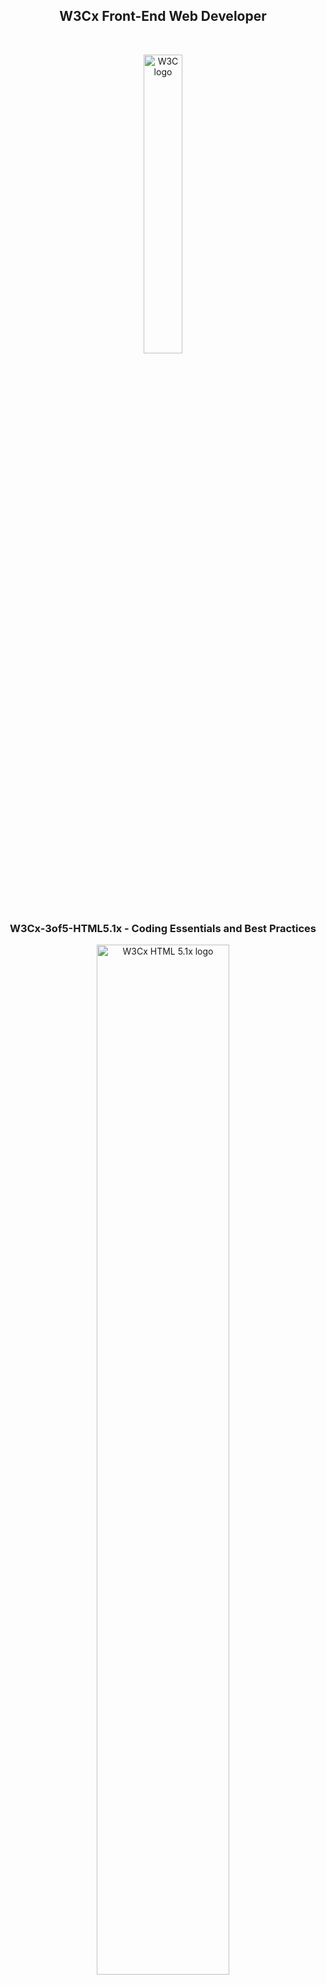 <h2 align="center">W3Cx Front-End Web Developer</h2>
<br/>
<!------------------------------------------------------------------------------------------------>
<!------------------------------- readme.md of W3Cx-3of5-HTML5.1x -------------------------------->
<!------------------------------------------------------------------------------------------------>
<!------------------------------------------ w3c logo -------------------------------------------->
<!------------------------------------------------------------------------------------------------>
<p align="center" width="100%">
<img src="./images/w3c-logo.png?raw=true"
   width="35%"
   alt="W3C logo" />
</p>

<h3 align="center">W3Cx-3of5-HTML5.1x - Coding Essentials and Best Practices</h3>
<!------------------------------------------------------------------------------------------------>
<!------------------------------ 01. W3Cx-3of5-HTML5.1x logo (01) -------------------------------->
<!------------------------------------------------------------------------------------------------>
<p align="center" width="100%">
<img src="./images/image001.png?raw=true"
   width="65%"
   alt="W3Cx HTML 5.1x logo" />
</p>

Course information
Welcome to "HTML5 Coding Essentials and Best Practices"
•	Course outline 
•	Course forums
•	Course tools
•	About W3C and the Web
W3C has designed a "Front-End Web Developer" (FEWD) Professional Certificate where you learn all of the necessary skills needed to build interactive and responsive user experiences on the Web. This program deepens your knowledge of the 3 foundational languages that power the Web: HTML5, CSS and JavaScript. The W3C FEWD program is composed of 5 courses:
1.	CSS Basics
2.	5.0x HTML5 and CSS Fundamentals
3.	This course: 5.1x HTML5 Coding Essentials and Best Practices
4.	5.2x HTML5 Apps and Games
5.	JavaScript Introduction

## [Table of Contents](#table-of-contents)

## [**About W3C and the Web**](#cha)
>### - [**About W3C and the Web**](#cha-1)
>### - [**Why accessibility is important**](#cha-2)
>### - [**Why internationalization is important**](#cha-3)

## [**Course information**](#chb)
>### * [**Welcome to "HTML5 and CSS Fundamentals"**](#chb-1)
>### * [**Course practical information**](#chb-2)
>### * [**Course tools**](#chb-3)

## [Module 1: HTML Basics](/modules/module1.md)

Module 1: HTML5 Basics
1.1.	Introduction – Module 1: HTML5 Basics
1.2.	From HTML1.0 to HTML5
1.3.	Structural elements
1.4.	Other elements and attributes
1.5.	Microdata
Module 2: HTML5 Multimedia
2.1.	Introduction – Module 2: HTML5 Multimedia
2.2.	Streaming multimedia content
2.3.	Subtitles and closed captions
2.4.	Webcam, microphone: the getUserMedia API
Module 3: HTML5 Graphics
3.1.	Introduction - Module 3: HTML5 Graphics
3.2.	Basics of HTML5 canvas
3.3.	Immediate drawing mode
3.4.	Path drawing mode
3.5.	Colors, gradients, patterns, etc.
Module 4: HTML5 Animations
4.1.	Introduction - Module 4: Animations
4.2.	Basic animation techniques
4.3.	Canvas and user interaction
Module 5: HTML5 Forms
5.1.	Introduction - Module 5: Forms
5.2.	Elements and attributes
5.3.	Accessible forms
5.4.	Input types
5.5.	Form attributes
5.6.	Elements related to forms
5.7.	Form validation API
Module 6: HTML5 Basic APIs
6.1.	Introduction - Module 6: HTML5 Basic APIs
6.2.	The Web Storage API
6.3.	The File API
6.4.	The Geolocation API
Welcome to "HTML5 Coding Essentials and Best Practices"
This course is a natural follow up of the CSS Basics and  HTML5 & CSS Fundamentals courses. As such, required prerequisites are:
•	Be comfortable putting together an HTML document,
•	Have minimal familiarity with CSS,
•	Basic knowledge of JavaScript and DOM APis is sufficient, and this course will include a recap of basics. You are also more than welcome to follow the JavaScript Introduction course (introductory level).
During this course, you will learn:
•	Learn the simplified HTML5 tags, and how to use microdata
•	Play with the audio and video tags
•	Use the Webcam
•	Draw and animate fun Web graphics
•	Discover HTML5 form features
•	Test the basic APIs, such as Web storage and geolocation
•	And most of all, practice coding techniques thanks to multiple interactive examples
The HTML5 course team is thrilled to guide you in your learning experience. We are committed to teach you how to code Web pages, and how to do it the correct way. We encourage you to create Web pages and apps and share them in the discussion forums. Have fun!
Online Code Editors:
JS Bin: https://jsbin.com (JS Bin tutorial)
CodePen: https://codepen.io (CodePen tutorial)
Web Editors:
While any text editor, like NotePad or TextEdit, can be used to create Web pages, they don't necessarily offer a lot of help towards that end. Other options offer more facilities for error checking, syntax coloring and saving some typing by filling things out for you.
Here are a few possibilities for Web editors:
•	Notepad - on Windows PC's
•	Visual Studio Code - a free open source editor that can run on any operating system. Many developers are already familiar with Visual Studio Code. Many coding videos in this course are demonstrated using Visual Studio Code.
•	XCode - Mac developers may be familiar with XCode
•	TextEdit - this is available on Macs, but be sure you're saving as plain text, not as a ".rtf" or ".doc" file.
•	Sublime Text - it is quite popular with developers, though there can be a bit of a learning curve to use its many features.
•	BlueGriffon - a WYSIWYG ("What You See Is What You Get") content editor for the World Wide Web. Powered by Gecko, the rendering engine of Firefox, it's a modern and robust solution to edit Web pages in conformance to the latest Web Standards.
•	Atom - another cross platform editor, created by GitHub.
•	GitHub itself - check this resource that explains how to create a Web site using GitHub.
•	Vim or Emacs - great editors, but if you're not already familiar with these, this isn't the time to try.
Online Editors:
To help you practice during the whole duration of the course, we use the following interactive online editors. Pretty much all the course's examples actually use these tools.
•	  JS Bin (https://jsbin.com/)
JS Bin is an open source collaborative Web development debugging tool. Most of the examples that are in this course are on JSBin.

Tutorials can be found on the Web (such as this one) or on YouTube. The tool is really simple, just open the link to the provided examples, look at the code, look at the result, etc. And you can modify the examples as you like, you can also modify / clone / save / share them. Keep in mind that it's always better to be logged in (it's free) if you do not want to lose your contributions/personal work.
•	  CodePen (https://codepen.io/)
CodePen is an HTML, CSS, and JavaScript code editor that previews/ showcases your code bits in your browser. It helps with cross-device testing, real-time remote pair programming and teaching.
Here's an article of interest if you use CodePen: Things you can do with CodePen [Brent Miller, February 6, 2019].
There are many other handy tools such as JSFiddle, and Dabblet. Please share your favorite tool on the discussion forum, and explain why! Share also your own code contributions, such as a nice canvas animation, a great looking HTML5 form, etc.
Browser Compatibility:
The term browser compatibility refers to the ability of a given Web site to appear fully functional on the browsers available in the market.
The most powerful aspect of the Web is what makes it so challenging to build for: its universality. When you create a Web site, you’re writing code that needs to be understood by many different browsers on different devices and operating systems!
To make the Web evolve in a sane and sustainable way for both users and developers, browser vendors work together to standardize new features, whether it’s a new HTML element, CSS property, or JavaScript API. But different vendors have different priorities, resources, and release cycles — so it’s very unlikely that a new feature will land on all the major browsers at once. As a Web developer, this is something you must consider if you’re relying on a feature to build your site.
We are then providing references to the browser support of HTML5 features presented in this course using 2 resources: Can I Use and Mozilla Developer Network (MDN) Web Docs.
Can I use
Can I Use provides up-to-date tables for support of front-end Web technologies on desktop and mobile Web browsers. Below is a snapshot of what information is given by CanIUse when searching for "CSS3 colors".
 
MDN Web Docs
 
To help developers make these decisions consciously rather than accidentally, MDN Web Docs provides browser compatibility tables in its documentation pages, so that when looking up a feature you’re considering for your project, you know exactly which browsers will support it.
External resources:
•	MDN browser compatibility data: Taking the guesswork out of web compatibility
•	Caniuse and MDN compatibility data collaboration
W3C Validators: 
For over 15 years, the W3C has been developing and hosting free and open source tools used every day by millions of Web developers and Web designers. All the tools listed below are Web-based, and are available as downloadable sources or as free services on the W3C Developers tools site.
W3C Validator
The W3C validator checks the markup validity of various Web document formats, such as HTML. Note that you are automatically directed to the Nu Html Checker when validating an HTML5 document.
CSS Validator
The CSS validator checks Cascading Style Sheets (CSS) and (X)HTML documents that use CSS stylesheets.
 
Unicorn
Unicorn is W3C's unified validator, which helps people improve the quality of their Web pages by performing a variety of checks. Unicorn gathers the results of the popular HTML and CSS validators, as well as other useful services, such as Internationalization, RSS/Atom feeds and http headers.
Internationalization Checker
The W3C Internationalization Checker provides information about various internationalization-related aspects of your page, including the HTTP headers that affect it. It will also report a number of issues and offer advice about how to resolve them.
Link Checker
The W3C Link Checker looks for issues in links, anchors and referenced objects in a Web page, CSS style sheet, or recursively on a whole Web site. For best results, it is recommended to first ensure that the documents checked use valid (X)HTML Markup and CSS.
W3C Cheatsheet
The W3C cheatsheet provides quick access to useful information from a variety of specifications published by W3C. It aims at giving in a very compact and mobile-friendly format a compilation of useful knowledge extracted from W3C specifications, completed by summaries of guidelines developed at W3C, in particular Web accessibility guidelines, the Mobile Web Best Practices, and a number of internationalization tips.
 
Its main feature is a lookup search box, where one can start typing a keyword and get a list of matching properties/elements/attributes/functions in the above-mentioned specifications, and further details on those when selecting the one of interest.
The W3C cheatsheet is only available as a pure Web application.
Help Build the Web Platform
Most of the technologies you use when developing Web applications and Web sites are designed and standardized in W3C in a completely open and transparent process.
In fact, all W3C specifications are developed in public GitHub repositories, so if you are familiar with GitHub, you already know how to contribute to W3C specifications! This is all about raising issues (with feedback and suggestions) and/or bringing pull requests to fix identified issues.
Contribute
Contributing to this standardization process might be a bit scary or hard to approach at first, but understanding at a deeper level how these technologies are built is a great way to build your expertise.
 
If you're looking to an easy way to dive into this standardization processes, check out which issues in the W3C GitHub repositories have been marked as "good first issue" and see if you find anything where you think you would be ready to help.
Shape the future
 
Another approach is to go and bring feedback on ideas for future technologies: the W3C Web Platform Community Incubator Group was built as an easy place to get started to provide feedback on new proposals or bring brand-new proposals for consideration.
Happy Web building!
What is W3C?
As steward of global Web standards, W3C's mission is to safeguard the openness, accessibility, and freedom of the World Wide Web from a technical perspective.
W3C's primary activity is to develop protocols and guidelines that ensure long-term growth for the Web. The widely adopted Web standards define key parts of what actually makes the World Wide Web work.
A few history bits
 
Tim Berners-Lee at his desk in CERN, 1994
Tim Berners-Lee wrote a proposal in 1989 for a system called the World Wide Web. He then created the first Web browser, server, and Web page. He wrote the first specifications for URLs, HTTP, and HTML.
In October 1994, Tim Berners-Lee founded the World Wide Web Consortium (W3C) at the Massachusetts Institute of Technology, Laboratory for Computer Science [MIT/LCS] in collaboration with CERN, where the Web originated (see information on the original CERN Server), with support from DARPA and the European Commission.
In April 1995, Inria became the first European W3C host, followed by Keio University of Japan (Shonan Fujisawa Campus) in Asia in 1996. In 2003, ERCIM took over the role of European W3C Host from Inria. In 2013, W3C announced Beihang University as the fourth Host.
In addition to these four Host locations that employ W3C staff, there are W3C Offices around the globe that support the developer communities in their regions and organize local events. Find the one next to your place!
A few figures
As of June 2020, W3C:
•	Is a member-driven organization composed of nearly 430 companies, universities, start-ups, etc. from all over the world.
•	Holds 44 technical groups, including Working and Interest Groups where technical specifications are discussed and developed.
•	Published over 7,181 published technical reports, including 430 Web standards (or W3C Recommendations) - since January 1st,1995.
•	Runs a translation program to foster the translation of its specifications: see the translation matrix currently listing 304 available translations of W3C recommendations.
•	Hosts 337 Community and Business Groups, where developers, designers, and anyone passionate about the Web have a place to hold discussions and publish ideas.
•	Gathers over12,912active participants constituting the W3C community.
•	Has a technical staff composed of 64 people, spread on all five continents.
The Web is Amazing!
People often use the words "Internet" and "Web" interchangeably, but this usage is technically incorrect.
The Web is an application of the Internet. The Web is the most popular way of accessing the Internet, but other applications of the Internet are e-mail and ftp for example. One analogy equates the Internet to a road network where the Web is a car, the email is a bicycle, etc.  Read this article for more details about the difference between Internet and the Web.
Internet
•	A global network of networks and computers.
•	The network infrastructure.
•	Information travels via network protocols.
•	Can access through a variety of ways.
Web
•	A collection of information accessed through the internet.
•	Information travels primarily through HTTP.
•	Uses browsers to access documents and web pages.
•	Navigation to other pages occurs through hyperlinks.
The internet is a global network of billions of servers, computers, and other hardware devices. Each device can connect with any other device as long as both are connected to the internet using a valid IP address. The internet makes the information sharing system known as the web possible.
The web, which is short for World Wide Web, is one of the ways information is shared on the internet (others include email, File Transfer Protocol (FTP), and instant messaging services). The web is composed of billions of connected digital documents that are viewed in a web browser, such as Chrome, Safari, Microsoft Edge, Firefox, and others.
Think of the internet as a library. Think of the books, magazines, newspapers, DVDs, audiobooks, and other media it contains as websites.
Both the internet and the web serve unique purposes but work hand in hand to provide information, entertainment, and other services to the public.
The internet really is the information superhighway. It passes through various kinds of network traffic including, FTP, IRC, and the World Wide Web. Without it, we wouldn't have our favorite and most common way to access websites.
The internet was born in the 1960s under the name ARPAnet. It was an experiment by the U.S. military to find ways to maintain communications in the case of a nuclear strike. With a decentralized network, communications could be maintained even if parts were taken offline. ARPAnet eventually became a civilian effort, connecting university mainframe computers for academic purposes.
As personal computers became mainstream in the 1980s and 1990s and the internet was opened to commercial interests, it grew exponentially. More and more users plugged their computers into the massive network through dial-up connections, then through faster connections such as ISDN, cable, DSL, and other technologies. Today, the internet has grown into a public spiderweb of interconnected devices and networks.
No single entity owns the internet, and no single government has absolute authority over its operation. Some technical rules, and its hardware and software standards, are agreed upon by invested organizations, groups, businesses, and others. These groups help the internet remain functional and accessible. However, for the most part, the internet is a free and open broadcast medium of networked hardware with no single owner.
Most consumers are familiar with and comfortable with the World Wide Web. With its easy-to-use interface, it's the best way to get information in a few clicks.
The World Wide Web was born in 1989. Interestingly enough, the web was built by research physicists so that they could share research findings with one another's computers. Today, that idea has evolved into the greatest collection of human knowledge in history.
The credited inventor of the World Wide Web is Tim Berners-Lee.
You have to access the internet to view the World Wide Web and the web pages or other content it contains. The web is the collective name for all the pages, sites, documents, and other media that are served to visitors.
The web consists of digital documents, referred to as web pages, that are viewable through web browser software on devices like smartphones, tablets, and computers. These pages contain many types of content, including static content like encyclopedia pages, but also dynamic content like eBay sales, stocks, weather, news, and traffic reports.
A collection of connected web pages that are publicly accessible and under a single domain name is referred to as a website.
Web pages are connected using Hypertext Transfer Protocol (HTTP), the coding language that allows you to visit any public web page. By clicking a hyperlink or entering a Uniform Resource Locator (URL), the browser uses this unique address to find and access a web page. Search engines like Google make it easy to filter the billions of web pages now populating the web by locating the articles, videos, and other media you want to find based on your search criteria.
Final Verdict: You Can't Have the Web Without the Internet
Plain and simple, the internet allows access to the World Wide Web. Without it, we have no way of accessing the thousands of websites out there. For most online needs, however, the web is the easiest to use. Each serves an important purpose.
Why Accessibility is Important
The power of the Web is in its universality.
Access by everyone regardless of disability is an essential aspect.
Tim Berners-Lee, W3C Director and inventor of the World Wide Web
The Web has become an essential aspect of our daily lives, and everyone should have access to this technology. Web accessibility focuses on ensuring equivalent access for people with disabilities. It is increasingly important to many organizations and governments from around the world, and has many business benefits. Access to information, including on the Web, is also recognized by the UN Convention on the Rights of Persons with Disabilities (CRPD).
Who is impacted?
Web accessibility addresses all disabilities, including hearing, learning and cognitive, neurological, physical, speech, and visual disabilities. Some examples of Web accessibility features include:
•	Captions on audio and multimedia content for people who are hard of hearing;
•	Clear and consistent layout for people with learning and cognitive disabilities;
•	Keyboard support for people with physical disabilities and who do not use a mouse;
•	Text alternatives for people with visual disabilities and who are using screen readers;
Web accessibility benefits people with and without disabilities
Web accessibility features also benefit many more users, such as:
•	People with temporary situational limitations, such as a broken arm;
•	People using mobile devices, televisions, and other access channels;
•	People using older computers, with low bandwidth, and other limitations;
•	People who are new to computers, to the Web, or to your own Web site;
•	People who are not fluent in the language of your particular Web site;
The Web is an increasingly important resource in many aspects of life: education, employment, government, commerce, health care, recreation, and more. When Web pages, Web technologies, Web tools, or Web applications are badly designed, they can create barriers that exclude people from using the Web. More information is available in the W3C Accessibility overview.
First Steps in Web Accessibility
There are many simple Web accessibility improvements that you can implement and check right away, even when you are new to this topic.
Remember that when developing or redesigning a website or Web application, it is best to evaluate accessibility early and throughout the development process to identify accessibility problems early, when it is easier to address them.
Two examples are provided below  but you can find more tips and information in these 2 resources:
•	Tips for Getting Started with Web Accessibility
•	Easy Checks - A First Review of Web Accessibility
Example #1: page title
Good page titles are particularly important for orientation — to help people know where they are and move between pages open in their browser. The first thing screen readers say when the user goes to a different Web page is the page title. In the Web page markup, they are the words <title> within the <head>.
Check #1: There is a title that adequately and briefly describes the content of a page, and it distinguishes the page from other Web pages.
Example:
<head>
...
<title>Web Accessibility Initiative (WAI) - home page</title>
...
</head>
Example 2: image text alternatives ("alt text")
Text alternatives ("alt text") are a primary way of making visual information accessible, because they can be rendered through any sensory modality (for example, visual, auditory or tactile) to match the needs of the user. Providing text alternatives allows the information to be rendered in a variety of ways by a variety of user agents. For example, a person who cannot see a picture can have the text alternative read aloud using synthesized speech.
Check #2: Every image has alt with appropriate alternative text.
Example: See the W3C logo below. It contains a link that points to the W3C Web site. The text alternative is going to be a brief description of the link target.
 
https://www.w3.org/Icons/w3c_home
<a href="https://w3.org">
<img src="https://w3.org/Icons/w3c_home.png" width="72" height="48" alt="World Wide Web Consortium">
</a>
 
<!DOCTYPE html>
<html lang="en">
<head>
   <meta charset="utf-8">
   <title>Page Title</title>
   <link rel="stylesheet" href="style.css">
   <script src="script.js"></script>
</head>
<body>
... <!-- The rest is content -->
 
History
As Web site layouts evolve, HTML5 structural elements such as lists, paragraphs, tables, etc. show their limits. Today, many Web sites offer navigation menus, tabbed panels, headers, footers, and so on. The way these "parts"' are implemented relies heavily on <div> and <span> elements with different id and class attributes, lots of CSS and lots of JavaScript code to apply custom styles and behaviors.
However, there are some issues with this approach:
•	id and class names differ from one developer to another, from one country to another, etc.
•	Even with the same ids and class names, the css rules may be different
•	JavaScript libraries have become increasingly heavy over the years
•	Web pages have become increasingly heavy over the years!
•	These elements can not be handled by the Web browser natively...
Even if differences exist between ids, classes and css/js implementations, they also share common behaviors, layouts, and "ways of doing things" that could be guessed at first glance by a human.
So various studies have been conducted in order to identify the most popular ids, class names, widgets, etc. used on the Web:
Quoting from this article: "During the creation of HTML5, Ian Hickson used Google's tools to mine data from over a billion Web pages, surveying what ids and class names are most commonly used on the real world Web. Opera did a similar study of 3.5 million URLs, calling it MAMA ("Metadata Analysis and Mining Application"). MAMA, as structural Web-paged search engine, had a smaller URL set, but looked at a larger and wider variety of Web page statistics".
New elements added to the HTML5 set
The results of these surveys led to the addition of new structural elements in HTML5. For example, the very popular <div class="header"> led to the creation of a <header> element, <div class="aside"> to a <aside> element, etc.
Finally, the 20 most popular ids and class names found in Hickson's and Opera's surveys gave birth to these new elements (click on the element's name to go to the W3C specification about this element):
HTML5 structural elements with descriptions.
HTML5 element	Description
<header>
Introduction of "sectioning elements": an article, a section, the entire document (header page). Typically the header of a Web site that appears on top of each page, or a header of a long <article> or of a long <section>
<footer>
Contains the footer of a site, a long <article>, or a long <section>
<nav>
Section that contains the main navigation links (within the document or to other pages).
<article>
Independent content, which can be individually extracted from the document and syndicated (RSS or equivalent) without penalizing its understanding. Typically a blog post.
<section>
Generic section used to group different articles for different purposes or subjects, or to define the different sections of a single article. Generally used with a header.
<time>
Used for marking up times and dates.
<aside>
Section whose content is not necessarily directly related to the main content that surrounds it, but can provide additional information.
<figure> and <figcaption>
Used to encapsulate a figure as a single item, and contains a caption for the figure, respectively.
<main>
The main element represents the main content of the body of a document or application. The main content area consists of content that is directly related to or expands upon the central topic of a document or central functionality of an application. There can be only one <main> element in a document.
And there is no <content> element even though the <div class="content"> was very popular. Instead, the HTML5 group decided that anything not embedded in one of the elements from the above table is "default content". If the content is of a type that corresponds to one of the elements from the table, i.e. if the content is an article, it should be embedded between <article> and </article>.
Read also at the end of this section about the new <main> element. This element is part of the HTML5 recommendation and  an integral part of the HTML document structure.
External resources:
•	A Smashing Magazine article: Structural Semantics: The Importance Of HTML5 Sectioning Elements
•	A Dev. Opera article: New Structural Elements in HTML5
A blog example that uses the structural elements
Let's study an example we put on JsBin (all examples we have cooked up are available on the jsbin.com Web site and can be modified freely: you can save your own version using the "Bins/create milestone" menu, share your version with others in the forums, etc. Don't  hesitate to play with the source code, you will never break anything).
Use a <header> at the top of the blog
 
This is an example of one way to organize a blog. Here, we have designed the HTML page using a <header> element that contains the "Simple HTML5 blog" text that appears on top of the page.
HTML code:
<!DOCTYPE html>
   <html lang="en">
      <head>
         <meta charset="utf-8"/>
         <title>Simple HTML5 blog</title>
      </head>
      <body>
         <header>
            <h1>Simple <span>HTML5</span> blog</h1>
         </header>
...
The CSS rules we used:
header {
    color: #007e99;
    font-size: 2.5em;
    padding: 20px 50px
}
header span {
    color: #722
}
Use a <nav> for the navigation menu just below the header
 
The navigation menu just below the header is a <nav> element. For the purpose of this example we haven't provided any value for the hyperlinks...
HTML code:
<!DOCTYPE html>
<html lang="en">
<head>
   <meta charset="utf-8"/>
   <title>Simple HTML5 blog</title>
</head>
<body>
<header>
   <h1>Simple <span>HTML5</span> blog</h1>
</header>
<nav>
    <ul>
       <li><span>Blog</span></li>
       <li><a href="">About</a></li>
       <li><a href="">Contact</a></li>
    </ul>
</nav>
And here is the CSS we used in this example for the <nav> element:
nav {
    font-size: 1.5em;
    margin: 5px 0;
    padding: 20px 50px
}
nav li {
    display: inline;
    margin: 0 15px
}
nav li:first-child {
    margin-left: 0
}
* html nav ul {
    margin-left: -15px
}
nav span, nav a {
    padding: 3px 15px 4px
}
nav span {
    background: #722;
    color: #fff
}
A <section> for each month and an <article> for each post in the blog
Now, we have one big <section> element that contains a set of <article> elements…
 
HTML code:
<section>

   <article>
    ...
   </article>

   <article>
    ...
   </article>

   <article>
    ...
   </article>

</section>
And here is the CSS:
section {
   float: left;
   padding: 35px 0;
   position: relative;
   width: 70%
}
section article {
   margin: 0 50px 40px;
   padding: 25px 0 0;
   position: relative
}
section header {
   font-size: 1em;
   padding: 0;
}
section h2 {
   font-size: 2.3em;
}
Note that the H2, article, article header, etc. will be styled using these rules.
Add a <header> at the beginning of each <article>
 
Next, in each article in the section we have a header (to display the article title), paragraphs (article content), and so on.
Example for the first blog article:
<section>
   <article>
     <header>
         <h2><a href="">Information about this example</a></h2>
     </header>

     <p>Try to move the mouse on different elements. The structure will be
     highlighted and you will be able
     to see the different inclusions of elements one in each other. If you
     move the cursor to this sentence, it will be highlighted in dark grey,
     showing the presence of an &lt;article&gt; element, surrounded by a
     &lt;section&gt; element (light grey), etc. So we have some articles in
     a single section element. The page title at the top is a &lt;header&gt;

     element, while the tag cloud on the right is a &lt;aside&gt; element. The
     main menu on top (with Blog, About, Contact) is a &lt;nav&gt; element.</p>

     <figure>
         <img src="HTML5-tags.png"
             alt="Example of HTML5 structural tags" />
         <figcaption>
             Fig. 1 : an example of how new structural elements could
             be used. This page put a &lt;nav&gt; on top, and does not have
             headers and footer for each article, like in this figure,
             but it could... By the way this is a
             &lt;figcaption&gt; inside a &lt;figure&gt; element...
         </figcaption>
    </figure>

   </article>
   ...
</section>
Use <figure> and <figcaption> and embed <img> inside
Also note the way we included a figure using the new "HTML5" method, using a <figure>..</figure> element that embedded a <img src=.../> element together with a <figcaption> element. 
 
Here is the CSS for the <figcaption> element we have used in the example (we did not apply any style to the <figure> element):
HTML code:
1.	<figure>
2.	<img src="HTML5-tags.png"
a.	alt="Example of HTML5 structural tags" />
3.	<figcaption>
a.	Fig. 1 : an example of how .....
4.	</figcaption>
5.	</figure>
CSS code:
1.	figcaption {
2.	font-style:italic;
3.	font-size: 0.8em;
4.	width: 100%
5.	}
Use an <aside> element to display a tag cloud on the... side of the main content
After the long <section> element that contains all the blog articles displayed in the page, we added the HTML code for the tag cloud that is displayed on the right of the page, "aside"! This is done using - you already guessed it - an <aside> element:
 
<section>
.... all <article>... </article> here....
</section>
<aside>
   <h2>Tag cloud</h2>
   <ul class="tag-cloud">
       <li><a href="" rel="tag" class="w2">ajax</a></li>
       <li><a href="" rel="tag" class="w8">apple</a></li>
       <li><a href="" rel="tag" class="w3">css</a></li>
       ...
   </ul>
</aside>
...
We are not going to show the complete CSS here as it uses some tricks to display the list as a "real tag cloud" that uses JavaScript for handling events, etc. Those who are curious can look at the code of the online example.
Here is the CSS for the <aside> element:
aside {
    float: right;
    padding: 70px 0 30px;
    position: relative;
    width: 25%
}

aside h2 {
    color: #888;
    font-size: 1.8em
}
aside .tag-cloud {
    padding: 15px 35px 10px 0;
    text-align: center
}
...
We used a float:right CSS rule to put the tag cloud on the right... In the following section we will provide several examples that explain how to make a nice layout with the new structural elements, using simple CSS rules.
Here is the result:
 
Add a <footer> at the end of the blog
 
Finally, we added a <footer> element (lines 12-14 below) after the tag cloud definition, to display a page footer:
<html>
...
<body>
...
<section>
...
</section>
<aside>
...
</aside>

<footer>
   <p>&copy; 2009 Some blog</p>
</footer>

</body>
</html>
With this CSS rule:
footer {
    clear: both;
    color: #777;
    padding: 10px 50px
}
And here is the result at the bottom of the page:
 
More on <article> and <section>
Can an <article> contain a <section>?
 
It may not be clear whether a <section> may contain one or several <article> elements or if an <article> may contain one or several <section> elements.
The <article> element was designed for stand-alone parts of a document that could eventually be syndicated in RSS streams.
<section> elements are used to cut a logical part into subparts.
An <article> may be cut into different <section> elements!
Example of a blog post defined as a long <article>, that is in turn cut into smaller <section> elements:
<article id="id1">

   <section id="id1part1">
     <h2>Introduction</h2>
   </section>

   <section id="id1part2">
     <h2>My travel to India</h2>
   </section>

   <section id="id1part3">
     <h2>Return to France</h2>
   </section>

</article>
The blog example from the previous part of the course, on the other hand, uses a single <section> that contains several <article> elements.
Indeed, we can also have a <section> that regroups all blog posts per month, each one being an <article> element.
A <section> may be cut into different <article> elements, too!
Can you put a <nav> in an <article>?
Yes, you can, in case you would like to propose some navigation links with each blog post, for example:
<article>
   <header>
     <h1>Blog post title</h1>
       <p>Author: Michel</p>
   </header>
   <nav>
       <ul>
           <li><a href="...">Next post</a></li>
           <li><a href="...">Previous post</a></li>
           <li><a href="...">Contact author</a></li>
       </ul>
   </nav>
   <p>Content...</p>
   <footer>
     <p>Posted by Michel, the <time datetime="2012-02-02">February 2,

     2012</time> </p>
   </footer>
</article>
In that case, the <nav> element proposes navigation links to the next or previous blog post, as well as a link to contact the author of the blog post.
Also note that we used in that example a <footer> element in the blog post.
What about the <div> element? Is it still useful?
The new elements have been primarily designed to better structure the code of HTML pages such as those generated by blog or CMS software, however do not forget that they add new semantics and will be taken into account by:
•	Browsers natively or browsers' extensions, i.e. for automatically generating a table of contents, an outline view of the document, for applying default CSS rules to these elements, etc. See for example the table-of-contents-crx extension (Chrome extension). More on that in the next section of the course.
•	Text to speech: https://www.w3.org/WAI/perspective-videos/speech/
•	Web crawlers, etc.
You can use <div> elements in all cases where the proposed structural elements do not fit your needs: for defining some content that should be styled, for example.
This chart from the HTML5 Doctor Web site may help you decide whether or not to use a <div>:
 
Headings & Structural Elements
We will now present some best practices for starting to use <section>, <article>, <nav>, <aside>, in particular concerning the use of headings (h1, h2, h3, h4, h5 and h6).
Use <h1>...<h6> for the headings
Since the very beginning, HTML has had heading elements: <h1>...<h6>. These elements are used to display headings with different sizes by default, when no CSS is used.  The following example shows 6 sentences that are surrounded by <h1>, <h2>, <h3>, <h4>, <h5> and <h6>:
This is a H1 heading
This is a H2 heading
This is a H3 heading
This is a H4 heading
This is a H5 heading
This is a H6 heading
These headings define a hierarchy, as shown by the default sizes given by the browser. This hierarchy can also be used to define an outline of the document. To illustrate this, we have used a browser extension. Here is the result for the previous example:
 
In the above outline, note that we have only used H1... H6 elements, without any new HTML5 structural elements such as <section> or <article>.
Here is a list of browser extensions you can try, for visualizing the outline of a document: table-of-contents-crx Chrome extension or this Firefox extension.
Using headings and new sectioning elements (section, article, aside, nav)
Definition of heading content and sectioning content
The <section>, <article>, <nav> and <aside> elements are called "sectioning elements". They cut a document into slices we call "sections".
The HTML5 specification says that "each sectioning element potentially has a heading and has also an outline associated".
<h1>...<h6> are called headings, and define the header of a section (whether explicitly marked up using sectioning content elements, or implied by the heading content itself). This means that:
<body>
    <h1>Title of my document</h1>
    ...
</body>
... defines the header of a section implicitly, while:
<body>
   ...
   <section>
      <h1>Title of my section</h1>
      ...
   </section>
</body>
... defines the heading of the explicit section (its parent element <section>).
Use multiple headings of different rank with sectioning content
The first element of a heading content in an element of sectioning content represents the heading for that section (the <section><h1>...</h1></section> in the above example).
Subsequent headings of equal or higher rank start new (implied) sections, headings of lower rank start implied subsections that are part of the previous one. In both cases, the element represents the heading of the implied section.
Let's clarify this by looking at some example code:
<body>
<section>
    <h1>This H1 is the heading of an explicit section</h1>
    ...
       <h2>This H2 is a subheading, part of the same section
           (lower rank)</h2>
            ....
    <h1>This H1 starts an implicit new section in the explicit
        section (equal or higher rank)</h1>
        ...
        <h2>This is a H2 heading in the new section that has
            just started</h2>
            ...
</section>
</body>
The corresponding outline is:
 
 In the above example, please note two things:
1.	The outline shows an "Untitled body" at the root of the hierarchy,
2.	The default size for the H1 and H2 is the same (!). Indeed, when we start a <h1> inside a <section> the browser lowers its default size automatically, as if a new hierarchy level has been added artificially. We will discuss this further in the following sections, as we introduce some best practices.
Best Practices when using Sectioning Elements
Best practice #1: always add a heading to explicit sectioning content
It's always better - mainly for accessibility reasons - to include a heading (a <h1>, <h2>...<h6>) in each sectioning element (<section>, <article>, <nav>, <aside>), but also after the <body> element (called a "sectioning root"). 
Here are some examples:
Good (heading in each explicit section):
<section>
    <h1>Blog post of April 2020</h1>
    ...
</section>
Good (heading in a <header> does not change anything)
<section>
   <header>
      <h1>Blog post of April 2020</h1>
      <p>Posted by Michel Buffa...</p>
   </header>
...
</section>
Bad (there is no Hx after the <section> -> no heading):
<section>
   <header>
      <p class="article title">Blog post of April 2020</p>
      <p>Posted by Michel Buffa...</p>
   </header>
   ...
</section>
The last example is bad for accessibility reasons. A screen reader that vocalizes the page will just say "Entering section", while in the previous two good examples it would say "entering section with heading Blog Posts of April 2020". You can also check if your headings and sectioning elements are ok by using a browser extension that displays the outline of the document (just search for "html5 outliner" in your browser's extension search engine).
UPDATE : For the course screenshots, we used the Google Chrome HTML5 outliner extension that is no more available (it has been removed by its developer), but you can use any other equivalent extension such as table-of-contents-crx for Chrome or Outline sidebar for Firefox.
The outline of the last example looks like this:
 
Notice that <body> is also a sectioning element. It's called a "sectioning root", and would also need a heading.
Final good version:
<body>
    <h1>Example Blog</h1>
    <section>
       <header>
          <h2>Blog post of April 2020</h2>
          <p>Posted by Michel Buffa...</p>
       </header>
      <p>Content of the blog post...</p>
   </section>
</body>
In red, the sectioning root (<body>) and the sectioning elements (<section> here...), each have a heading.
To sum up:
•	Always use a heading element after a sectioning element, for example <section><Hx>...</Hx>...</section>, and after <body>, where x can be 1..6,
•	Or, use a <header> element, like in <section><header><Hx>...</Hx>.....</header>...</section>
More about the <header> element
The <header> element is just a container. It is not taken into account for defining new sections of a document nor does it affect the hierarchy levels. 
You can use heading elements <h1>...<h6> in a <header> but be careful if you use more than one, as the rules explained in the previous part of the course will apply and may generate implicit "sections" in the header.
This example has two headings in the <header>:
<section>
   <header>
     <h1>Some text in a h1 in a header of a section</h1>
     <h2>This a h2 in the header...</h2>
   </header>
</section>
Here is the resulting table of contents, notice the two subsections that appear, one for the H1, one for the H2:
 
Indeed, HTML does not have a dedicated mechanism for marking up subheadings, alternative titles or taglines. 
If you do not want the subtitles to be included in the table of contents, just use standard markup, for example <p> elements, as shown in the next example. Of course, CSS rules can be applied to change colors, sizes, etc.
<header>
    <h1>HTML 5.1 Nightly</h1>
    <p>A vocabulary and associated APIs for HTML and XHTML</p>
    <p>Editor's Draft 9 May 2013</p>
</header>
Best practice #2: try not to rely on implicit sectioning, use <section>, <article>, etc. instead of just <h1>...<h6>
The example below defines several implicit "sections" by using <Hx> directly (at lines 7 and 9):
Ok version (no explicit sections everywhere):
<body>
<h4>Apples</h4>
<p>Apples are fruit.</p>
<section>
     <h2>Taste</h2>
     <p>They taste lovely.</p>
     <h6>Sweet</h6>
     <p>Red apples are sweeter than green ones.</p>
     <h1>Color</h1>
     <p>Apples come in various colors.</p>
</section>
</body>
Better version (best practice):
<body>
<h1>Apples</h1>
<p>Apples are fruit.</p>
<section>
     <h2>Taste</h2>
     <p>They taste lovely.</p>
     <section>
         <h3>Sweet</h3>
         <p>Red apples are sweeter than green ones.</p>
     </section>
</section>
<section>
     <h2>Color</h2>
     <p>Apples come in various colors.</p>
</section>
</body>
Both of the examples above are semantically identical and produce the same outline:
 
1.2.4 The HTML5 Logo
Here is the HTML5 logo! It has been unveiled on 18 January 2011, so way before HTML5 became a Web standard. This logo represents HTML5, the cornerstone for modern Web applications.
 
1.3 Structural Elements
Changes have been made to particular elements in HTML5 making it simpler to use. In this section, we will look at some examples highlighting these improvements, including:
•	the new doctype definition;
•	the fact that the "type" attribute of elements such as <link> or <script> are now optional;
•	the syntax constraints that have been relaxed;
•	the new structural elements that have been added, etc.
A minimal HTML5 document
<!DOCTYPE html>
<html lang="en">
<head>
   <meta charset="utf-8">
   <title>Page Title</title>
   <link rel="stylesheet" href="style.css">
   <script src="script.js"></script>
</head>
<body>
... <!-- The rest is content -->
</body>
</html>
Let's compare it to the HTML4 minimal document below (taken from this source). Differences are underlined in red:
<!DOCTYPE html PUBLIC "-//W3C//DTD HTML 4.01//EN" "https://www.w3.org/TR/html4/strict.dtd">
<html lang="en">
<head>
    <meta http-equiv="content-type" content="text/html" charset="utf-8">
    <title>title</title>
    <link rel="stylesheet" type="text/css" href="style.css">
    <script type="text/javascript" src="script.js"></script>
</head>
<body>
...
</body>
</html>
Simpler character set definition
One word about the <meta charset="utf-8"> at line 4 in the HTML5 version: it is a best practice to declare the character set of your document to protect against a serious security risk. For more details, please refer to the "Why Internationalization is important" section in the Course intro chapter.
No more complicated DOCTYPE definitions
The "DOCTYPE" (Document Type Declaration) is used by tools such as HTML validators (i.e.  the W3C validator), and specifies the rules used by  an HTML or an XHTML page. These rules are contained in special documents called "Document Type Definitions" (also abbreviated as DTDs), written in a language that may seem a bit barbaric to humans (they are intended to be read by software), and hosted by W3C.
DTDs are not used by current Web browsers to  validate the structure of an HTML page, as  they "read" the code without using the DTD to decipher it, using only "rules" contained in their own "HTML engine", but it is still preferable to indicate the doctype as modern browsers have several rendering engines that are chosen depending on the doctype.
Old HTML1 Web pages will not be rendered the same way as new HTML5 pages, since, in the 90's, some of them were written by hand and may contain errors, embedded HTML elements, etc.
With HTML4, doctype definitions looked like this: <!DOCTYPE HTML PUBLIC "-//W3C//DTD HTML 4.01 Transitional//EN" "https://www.w3.org/TR/html4/loose.dtd">, which was even more complicated as one had to choose between three different possibilities (doctypes could be transitional, strict, or frameset). Most of the time, the doctype definition was copied and pasted from one document to another and was nearly impossible to memorize.
With HTML5, there is only one way to indicate the doctype, and it's so simple there is no reason to forget it:
1.	<!doctype html>
The "TYPE" attribute is optional
With a rel="stylesheet" attribute, it is no longer necessary to indicate type="text/css" (from the specification: "the default type for resources given by the  stylesheet  keyword is text/css.")
The "type" attribute is not needed in HTML5, and even old browsers will use text/css as the default type for stylesheets today. So, either way, you can omit the "type" attribute altogether and use:
1.	<link href="file.css" rel="stylesheet"/>
instead of:
1.	<link href="file.css" rel="stylesheet" type="text/css"/>
We will not go into detail about the <link> element, but the fact that the type attribute is becoming optional shows the current direction taken by HTML5: towards greater simplicity.
Please see how to include a JavaScript file in our page:
1.	<script src="script.js"></script>
Here again, the type attribute has been omitted. Just as a reminder, the old way to do the same thing is: 
1.	<script type="text/javascript" src="script.js"></script>
More flexible syntax constraints
If you look at the "minimal document" example, or at other examples in this course, you won't find a lot of differences compared to the same code in XHTML: attribute values are surrounded by quotes, all elements are written in lower case, etc. This is because we are used to writing this way, but HTML5 also supports a simplified syntax:
•	Thanks to HTML5, you can omit quotes (not always, but most of the time) or use uppercase, lowercase or a combination of the two.
•	Many elements no longer need a closing tag: </li>, </dt>, </dd>, </tr>, </th>, </td>, </thead>, </tfoot>, </tbody>, </option>, </optgroup>, </p> (in most cases), </head>, </body> and </html>. Older browsers often add closing tags automatically at render time. We recommend, however, closing tags that would naturally be closed: the ones that delimit a particular zone in the document.
•	Attribute values only need to be quoted if they contain spaces or some non-alphanumeric characters, instead of writing <link rel="stylesheet" href="style.css">, we could have used <link rel=stylesheet href=style.css>. However, for compatibility with older browsers, it is wiser to still use quotes...
 
1.3.2 Structural Elements
New structural elements
 
History
As Web site layouts evolve, HTML5 structural elements such as lists, paragraphs, tables, etc. show their limits. Today, many Web sites offer navigation menus, tabbed panels, headers, footers, and so on. The way these "parts"' are implemented relies heavily on <div> and <span> elements with different id and class attributes, lots of CSS and lots of JavaScript code to apply custom styles and behaviors.
However, there are some issues with this approach:
•	id and class names differ from one developer to another, from one country to another, etc.
•	Even with the same ids and class names, the css rules may be different
•	JavaScript libraries have become increasingly heavy over the years
•	Web pages have become increasingly heavy over the years!
•	These elements can not be handled by the Web browser natively...
Even if differences exist between ids, classes and css/js implementations, they also share common behaviors, layouts, and "ways of doing things" that could be guessed at first glance by a human.
So various studies have been conducted in order to identify the most popular ids, class names, widgets, etc. used on the Web:
Quoting from this article: "During the creation of HTML5, Ian Hickson used Google's tools to mine data from over a billion Web pages, surveying what ids and class names are most commonly used on the real world Web. Opera did a similar study of 3.5 million URLs, calling it MAMA ("Metadata Analysis and Mining Application"). MAMA, as structural Web-paged search engine, had a smaller URL set, but looked at a larger and wider variety of Web page statistics".
New elements added to the HTML5 set
The results of these surveys led to the addition of new structural elements in HTML5. For example, the very popular <div class="header"> led to the creation of a <header> element, <div class="aside"> to a <aside> element, etc.
Finally, the 20 most popular ids and class names found in Hickson's and Opera's surveys gave birth to these new elements (click on the element's name to go to the W3C specification about this element):
HTML5 structural elements with descriptions.
HTML5 element	Description
<header>
Introduction of "sectioning elements": an article, a section, the entire document (header page). Typically the header of a Web site that appears on top of each page, or a header of a long <article> or of a long <section>
<footer>
Contains the footer of a site, a long <article>, or a long <section>
<nav>
Section that contains the main navigation links (within the document or to other pages).
<article>
Independent content, which can be individually extracted from the document and syndicated (RSS or equivalent) without penalizing its understanding. Typically a blog post.
<section>
Generic section used to group different articles for different purposes or subjects, or to define the different sections of a single article. Generally used with a header.
<time>
Used for marking up times and dates.
<aside>
Section whose content is not necessarily directly related to the main content that surrounds it, but can provide additional information.
<figure> and <figcaption>
Used to encapsulate a figure as a single item, and contains a caption for the figure, respectively.
<main>
The main element represents the main content of the body of a document or application. The main content area consists of content that is directly related to or expands upon the central topic of a document or central functionality of an application. There can be only one <main> element in a document.
And there is no <content> element even though the <div class="content"> was very popular. Instead, the HTML5 group decided that anything not embedded in one of the elements from the above table is "default content". If the content is of a type that corresponds to one of the elements from the table, i.e. if the content is an article, it should be embedded between <article> and </article>.
Read also at the end of this section about the new <main> element .  This element is part of the HTML5 recommendation and  an integral part of the HTML document structure.
External resources:
•	A Smashing Magazine article: Structural Semantics: The Importance Of HTML5 Sectioning Elements
•	A Dev. Opera article: New Structural Elements in HTML5
1.3.3 Mixing All Elements Together: A Blog Example
A blog example that uses the structural elements
Let's study an example we put on JsBin (all examples we have cooked up are available on the jsbin.com Web site and can be modified freely: you can save your own version using the "Bins/create milestone" menu, share your version with others in the forums, etc. Don't  hesitate to play with the source code, you will never break anything).
Use a <header> at the top of the blog
 
This is an example of one way to organize a blog. Here, we have designed the HTML page using a <header> element that contains the "Simple HTML5 blog" text that appears on top of the page.
HTML code:
<!DOCTYPE html>
   <html lang="en">
      <head>
         <meta charset="utf-8"/>
         <title>Simple HTML5 blog</title>
      </head>
      <body>
         <header>
            <h1>Simple <span>HTML5</span> blog</h1>
         </header>
...
The CSS rules we used:
header {
    color: #007e99;
    font-size: 2.5em;
    padding: 20px 50px
}
header span {
    color: #722
}
Use a <nav> for the navigation menu just below the header
 
The navigation menu just below the header is a <nav> element. For the purpose of this example we haven't provided any value for the hyperlinks...
HTML code:
<!DOCTYPE html>
<html lang="en">
<head>
   <meta charset="utf-8"/>
   <title>Simple HTML5 blog</title>
</head>
<body>
<header>
   <h1>Simple <span>HTML5</span> blog</h1>
</header>
<nav>
    <ul>
       <li><span>Blog</span></li>
       <li><a href="">About</a></li>
       <li><a href="">Contact</a></li>
    </ul>
</nav>
And here is the CSS we used in this example for the <nav> element:
nav {
    font-size: 1.5em;
    margin: 5px 0;
    padding: 20px 50px
}
nav li {
    display: inline;
    margin: 0 15px
}
nav li:first-child {
    margin-left: 0
}
* html nav ul {
    margin-left: -15px
}
nav span, nav a {
    padding: 3px 15px 4px
}
nav span {
    background: #722;
    color: #fff
}
A <section> for each month and an <article> for each post in the blog
Now, we have one big <section> element that contains a set of <article> elements...
 
HTML code:
<section>

   <article>
    ...
   </article>

   <article>
    ...
   </article>

   <article>
    ...
   </article>

</section>
And here is the CSS:
section {
   float: left;
   padding: 35px 0;
   position: relative;
   width: 70%
}
section article {
   margin: 0 50px 40px;
   padding: 25px 0 0;
   position: relative
}
section header {
   font-size: 1em;
   padding: 0;
}
section h2 {
   font-size: 2.3em;
}
Note that the H2, article, article header, etc. will be styled using these rules.
Add a <header> at the beginning of each <article>
 
Next, in each article in the section we have a header (to display the article title), paragraphs (article content), and so on.
Example for the first blog article:
<section>
   <article>
     <header>
         <h2><a href="">Information about this example</a></h2>
     </header>

     <p>Try to move the mouse on different elements. The structure will be
     highlighted and you will be able
     to see the different inclusions of elements one in each other. If you
     move the cursor to this sentence, it will be highlighted in dark grey,
     showing the presence of an &lt;article&gt; element, surrounded by a
     &lt;section&gt; element (light grey), etc. So we have some articles in
     a single section element. The page title at the top is a &lt;header&gt;

     element, while the tag cloud on the right is a &lt;aside&gt; element. The
     main menu on top (with Blog, About, Contact) is a &lt;nav&gt; element.</p>

     <figure>
         <img src="HTML5-tags.png"
             alt="Example of HTML5 structural tags" />
         <figcaption>
             Fig. 1 : an example of how new structural elements could
             be used. This page put a &lt;nav&gt; on top, and does not have
             headers and footer for each article, like in this figure,
             but it could... By the way this is a
             &lt;figcaption&gt; inside a &lt;figure&gt; element...
         </figcaption>
    </figure>

   </article>
   ...
</section>
Use <figure> and <figcaption> and embed <img> inside
Also note the way we included a figure using the new "HTML5" method, using a <figure>..</figure> element that embedded a <img src=.../> element together with a <figcaption> element. 
 
Here is the CSS for the <figcaption> element we have used in the example (we did not apply any style to the <figure> element):
HTML code:
<figure>
    <img src="HTML5-tags.png"
         alt="Example of HTML5 structural tags" />
    <figcaption>
        Fig. 1 : an example of how .....
    </figcaption>
</figure>
CSS code:
figcaption {
    font-style:italic;
    font-size: 0.8em;
    width: 100%
}
Use an <aside> element to display a tag cloud on the... side of the main content
After the long <section> element that contains all the blog articles displayed in the page, we added the HTML code for the tag cloud that is displayed on the right of the page, "aside"! This is done using - you already guessed it - an <aside> element:
 
<section>
.... all <article>... </article> here....
</section>
<aside>
   <h2>Tag cloud</h2>
   <ul class="tag-cloud">
       <li><a href="" rel="tag" class="w2">ajax</a></li>
       <li><a href="" rel="tag" class="w8">apple</a></li>
       <li><a href="" rel="tag" class="w3">css</a></li>
       ...
   </ul>
</aside>
...
We are not going to show the complete CSS here as it uses some tricks to display the list as a "real tag cloud" that uses JavaScript for handling events, etc. Those who are curious can look at the code of the online example.
Here is the CSS for the <aside> element:
aside {
    float: right;
    padding: 70px 0 30px;
    position: relative;
    width: 25%
}

aside h2 {
    color: #888;
    font-size: 1.8em
}
aside .tag-cloud {
    padding: 15px 35px 10px 0;
    text-align: center
}
...
We used a float:right CSS rule to put the tag cloud on the right... In a following section we will provide several examples that explain how to make a nice layout with the new structural elements, using simple CSS rules.
Here is the result:
 
Add a <footer> at the end of the blog
 
Finally, we added a <footer> element (lines 12-14 below) after the tag cloud definition, to display a page footer:
<html>
...
<body>
...
<section>
...
</section>
<aside>
...
</aside>

<footer>
   <p>&copy; 2009 Some blog</p>
</footer>

</body>
</html>
With this CSS rule:
footer {
    clear: both;
    color: #777;
    padding: 10px 50px
}
And here is the result at the bottom of the page:
 
1.3.4 More on <article> and <section>
Can an <article> contain a <section>?
 
It may not be clear whether a <section> may contain one or several  <article> elements or if an <article> may contain one or several <section> elements.
•	The <article> element was designed for stand-alone parts of a document that could eventually be syndicated in RSS streams.
•	<section> elements are used to cut a logical part into subparts.
An <article> may be cut into different <section> elements!
Example of a blog post defined as a long <article>, that is in turn cut into smaller <section> elements:
<article id="id1">

   <section id="id1part1">
     <h2>Introduction</h2>
   </section>

   <section id="id1part2">
     <h2>My travel to India</h2>
   </section>

   <section id="id1part3">
     <h2>Return to France</h2>
   </section>

</article>
The blog example from the previous part of the course, on the other hand, uses a single <section> that contains several <article> elements.
Indeed, we can also have a <section> that regroups all blog posts per month, each one being an <article> element.
A <section> may be cut into different <article> elements, too!
Can you put a <nav> in an <article>?
Yes, you can, in case you would like to propose some navigation links with each blog post, for example:
<article>
   <header>
     <h1>Blog post title</h1>
       <p>Author: Michel</p>
   </header>
   <nav>
       <ul>
           <li><a href="...">Next post</a></li>
           <li><a href="...">Previous post</a></li>
           <li><a href="...">Contact author</a></li>
       </ul>
   </nav>
   <p>Content...</p>
   <footer>
     <p>Posted by Michel, the <time datetime="2012-02-02">February 2,

     2012</time> </p>
   </footer>
</article>
In that case, the <nav> element proposes navigation links to the next or previous blog post, as well as a link to contact the author of the blog post.
Also note that we used in that example a <footer> element in the blog post.
What about the <div> element? Is it still useful?
The new elements have been primarily designed to better structure the code of HTML pages such as those generated by blog or CMS software, however do not forget that they add new semantics and will be taken into account by :
•	Browsers natively or browsers' extensions, i.e. for automatically generating a table of contents, an outline view of the document, for applying default CSS rules to these elements, etc. See for example the table-of-contents-crx extension (Chrome extension). More on that in the next section of the course.
•	Text to speech: https://www.w3.org/WAI/perspective-videos/speech/
•	Web crawlers, etc.
You can use <div> elements in all cases where the proposed structural elements do not fit your needs: for defining some content that should be styled, for example.
This chart from the HTML5 Doctor Web site may help you decide whether or not to use a <div>:
 
1.3.5 Headings and Structural Elements
We will now present some best practices for starting to use <section>, <article>, <nav>, <aside>, in particular concerning the use of headings (h1, h2, h3, h4, h5 and h6).
Use <h1>...<h6> for the headings
Since the very beginning, HTML has had heading elements: <h1>...<h6>. These elements are used to display headings with different sizes by default, when no CSS is used.  The following example shows 6 sentences that are surrounded by <h1>, <h2>, <h3>, <h4>, <h5> and <h6>:
This is a H1 heading
This is a H2 heading
This is a H3 heading
This is a H4 heading
This is a H5 heading
This is a H6 heading
These headings define a hierarchy, as shown by the default sizes given by the browser. This hierarchy can also be used to define an outline of the document. To illustrate this, we have used a browser extension. Here is the result for the previous example:
 
In the above outline, note that we have only used H1... H6 elements, without any new HTML5 structural elements such as <section> or <article>.
Here is a list of browser extensions you can try, for visualizing the outline of a document: table-of-contents-crx Chrome extension or this Firefox extension.
Using headings and new sectioning elements (section, article, aside, nav)
Definition of heading content and sectioning content
The <section>, <article>, <nav> and <aside> elements are called "sectioning elements". They cut a document into slices we call "sections".
The HTML5 specification says that "each sectioning element potentially has a heading and has also an outline associated".
<h1>...<h6> are called headings, and define the header of a section (whether explicitly marked up using sectioning content elements, or implied by the heading content itself). This means that:
<body>
    <h1>Title of my document</h1>
    ...
</body>
... defines the header of a section implicitly, while:
<body>
   ...
   <section>
      <h1>Title of my section</h1>
      ...
   </section>
</body>
... defines the heading of the explicit section (its parent element <section>).
Use multiple headings of different rank with sectioning content
The first element of a heading content in an element of sectioning content represents the heading for that section (the <section><h1>...</h1></section> in the above example).
Subsequent headings of equal or higher rank start new (implied) sections, headings of lower rank start implied subsections that are part of the previous one. In both cases, the element represents the heading of the implied section.
Let's clarify this by looking at some example code:
<body>
<section>
    <h1>This H1 is the heading of an explicit section</h1>
    ...
       <h2>This H2 is a subheading, part of the same section
           (lower rank)</h2>
            ....
    <h1>This H1 starts an implicit new section in the explicit
        section (equal or higher rank)</h1>
        ...
        <h2>This is a H2 heading in the new section that has
            just started</h2>
            ...
</section>
</body>
The corresponding outline is:
 
In the above example, please note two things:
1.	The outline shows an "Untitled body" at the root of the hierarchy,
2.	The default size for the H1 and H2 is the same (!). Indeed, when we start a <h1> inside a <section> the browser lowers its default size automatically, as if a new hierarchy level has been added artificially. We will discuss this further in the following sections, as we introduce some best practices.
1.3.6 Best Practices When Using Sectioning Elements
Best practice #1: always add a heading to explicit sectioning content
It's always better - mainly for accessibility reasons - to include a heading (a <h1>, <h2>...<h6>) in each sectioning element (<section>, <article>, <nav>, <aside>), but also after the <body> element (called a "sectioning root"). 
Here are some examples:
Good (heading in each explicit section):
<section>
    <h1>Blog post of April 2020</h1>
    ...
</section>
Good (heading  in a <header> does not change anything)
<section>
   <header>
      <h1>Blog post of April 2020</h1>
      <p>Posted by Michel Buffa...</p>
   </header>
...
</section>
Bad (there is no Hx after the <section> -> no heading):
<section>
   <header>
      <p class="article title">Blog post of April 2020</p>
      <p>Posted by Michel Buffa...</p>
   </header>
   ...
</section>
The last example is bad for accessibility reasons. A screen reader that vocalizes the page will just say "Entering section", while in the previous two good examples it would say "entering section with heading Blog Posts of April 2020". You can also check if your headings and sectioning elements are ok by using a browser extension that displays the outline of the document (just search for "html5 outliner" in your browser's extension search engine).
UPDATE : For the course screenshots, we used the Google Chrome HTML5 outliner extension that is no more available (it has been removed by its developer), but you can use any other equivalent extension such as table-of-contents-crx for Chrome or Outline sidebar for Firefox.
The outline of the last example looks like this:
 
Notice that <body> is also a sectioning element. It's called a "sectioning root", and would also need a heading.
Final good version:
<body>
    <h1>Example Blog</h1>
    <section>
       <header>
          <h2>Blog post of April 2020</h2>
          <p>Posted by Michel Buffa...</p>
       </header>
      <p>Content of the blog post...</p>
   </section>
</body>
In red, the sectioning root (<body>) and the sectioning elements (<section> here...), each have a heading.
To sum up:
o	Always use a heading element after a sectioning element, for example <section><Hx>...</Hx>...</section>, and after <body>, where x can be 1..6,
o	Or, use a <header> element, like in <section><header><Hx>...</Hx>.....</header>...</section>
More about the <header> element
The <header> element is just a container. It is not taken into account for defining new sections of a document nor does it affect the hierarchy levels. 
You can use heading elements <h1>...<h6> in a <header> but be careful if you use more than one, as the rules explained in the previous part of the course will apply and may generate implicit "sections" in the header.
This example has two headings in the <header>:
1.	<section>
2.	   <header>
3.	     <h1>Some text in a h1 in a header of a section</h1>
4.	     <h2>This a h2 in the header...</h2>
5.	   </header>
6.	</section>
Here is the resulting table of contents, notice the two subsections that appear, one for the H1, one for the H2:
 
Indeed, HTML does not have a dedicated mechanism for marking up subheadings, alternative titles or taglines. 
If you do not want the subtitles to be included in the table of contents, just use standard markup, for example <p> elements, as shown in the next example. Of course, CSS rules can be applied to change colors, sizes, etc.
1.	<header>
2.	    <h1>HTML 5.1 Nightly</h1>
3.	    <p>A vocabulary and associated APIs for HTML and XHTML</p>
4.	    <p>Editor's Draft 9 May 2013</p>
5.	</header>
Best practice #2: try not to rely on implicit sectioning, use <section>, <article>, etc. instead of just <h1>...<h6>
The example below defines several implicit "sections" by using <Hx> directly (at lines 7 and 9):
Ok version (no explicit sections everywhere):
1.	<body>
2.	<h4>Apples</h4>
3.	<p>Apples are fruit.</p>
4.	<section>
5.	     <h2>Taste</h2>
6.	     <p>They taste lovely.</p>
7.	     <h6>Sweet</h6>
8.	     <p>Red apples are sweeter than green ones.</p>
9.	     <h1>Color</h1>
10.	     <p>Apples come in various colors.</p>
11.	</section>
12.	</body>
Better version (best practice):
1.	<body>
2.	<h1>Apples</h1>
3.	<p>Apples are fruit.</p>
4.	<section>
5.	     <h2>Taste</h2>
6.	     <p>They taste lovely.</p>
7.	     <section>
8.	         <h3>Sweet</h3>
9.	         <p>Red apples are sweeter than green ones.</p>
10.	     </section>
11.	</section>
12.	<section>
13.	     <h2>Color</h2>
14.	     <p>Apples come in various colors.</p>
15.	</section>
16.	</body>
Both of the examples above are semantically identical and produce the same outline:
 
1.3.7 Embedding a Table of Contents
Here we propose a small piece of JavaScript code you can use in your documents to display an embedded table of contents. 
This example is a simple document, with a hyperlink that, once clicked, displays the table of contents in an <aside> element in the main <section>. Just look at the source code and copy/paste the link into your own HTML documents.
Online example at JsBin.
Extract of source code:
1.	<body>
2.	<h1>This is an example of embedded table of content</h1>
3.	<section>
4.	     <header>
5.	         <h1>First section of the document (this is a h1)</h1>
6.	         This is a subheading...
7.	     </header>
8.	     <h2>First subsection of the first section (a h2)</h2>
9.	     <p>Blah Blah...</p>
10.	 </section>
11.	<section>
12.	     <h1>Second section of the document (a h1)</h1>
13.	     <h2>First subsection (a h2)</h2>
14.	</section>
15.	<aside>
16.	     <h3>Table of contents</h3>
17.	     <a href="javascript:(function(){...})();"
18.	        title="TableDeMatiere">
19.	        Click here to display the table of contents!
20.	     </a>
21.	</aside>
22.	</body>
Best practice: visualizing the table of contents is useful for debugging the structure of your page, and checking the presence of headings after sectioning content.
Indeed, tools that generate the table of contents are a good way to debug the structure of your page. Is the hierarchy correct? Is it what I wanted when I designed my page?
They are also useful for checking the presence of headings in each sectioning content. If some headings are missing, the table of contents will display some "untitled entries". Remember that having a heading after each sectioning content is a good practice in terms of accessibility.
1.3.8 The <main> Element
 
If you use <nav> / <header> / <footer> etc. to structure your document, you can also use <main> to identify the main content of the document. Doing so provides a navigable document structure for assistive technology users as well as styling hooks for devs.
We have seen the different sectioning elements of HTML5, so why didn't we talk about the <main> element earlier in this part of the course? Shouldn't  <main>...</main> be used in place of  <div class="main">...</div>?
The <main> element is supported by major modern browsers (see the corresponding support table on CanIUse and MDN's brower compatibility page).
This element is subject to some constraints:
•	There must not be more than one <main> element in a document,
•	It must not be a descendant of an <article>,<aside>, <footer>, <header>, or <nav> element.
And finally, here are some examples (from the HTML5 specification)  that mix the <main> element with the other sectioning elements already seen in the course:
1.	<!-- other content -->
2.	
3.	<main>
4.	
5.	   <h1>Skateboards</h1>
6.	   <p>The skateboard helps kids to get around.</p>
7.	
8.	   <article>
9.	      <h2>Longboards</h2>
10.	      <p>Longboards are a type of skateboard with a longer
11.	wheelbase and larger, softer wheels.</p>
12.	      <p>... </p>
13.	      <p>... </p>
14.	   </article>
15.	
16.	   <article>
17.	      <h2>Electric Skateboards</h2>
18.	      <p>These no longer require the propelling of the skateboard by means of the feet; rather an electric motor propels the board, fed by an electric battery.</p>
19.	      <p>... </p>
20.	      <p>... </p>
21.	   </article>
22.	
23.	</main>
24.	 
25.	<!-- other content -->
Here is another example (also from the specification). Here the <main> element contains a <nav> element consisting of links to subsections of the main content:
1.	<!DOCTYPE html>
2.	   <html lang="en">
3.	      <head>
4.	         <meta charset="utf-8"/>
5.	         <title>Graduation Ceremony Summer 2022</title>
6.	      </head>
7.	      <body>
8.	       <header>The Lawson Academy:
9.	         <nav>
10.	            <h2>Click these links to navigate...</h2>
11.	            <ul>
12.	               <li><a href="courses.html">Courses</a></li>
13.	               <li><a href="fees.html">Fees</a></li>
14.	               <li><a>Graduation</a></li>
15.	            </ul>
16.	         </nav>
17.	      </header>
18.	      <main>
19.	         <h1>Graduation</h1>
20.	         <nav>
21.	            <h2>Please choose:</h2>
22.	            <ul>
23.	               <li><a href="#ceremony">Ceremony</a></li>
24.	               <li><a href="#graduates">Graduates</a></li>
25.	               <li><a href="#awards">Awards</a></li>
26.	            </ul>
27.	         </nav>
28.	         <h2 id="ceremony">Ceremony</h2>
29.	         <p>Opening Procession</p>
30.	         <p>Speech by Valedictorian</p>
31.	         <p>Speech by Class President</p>
32.	         <p>Presentation of Diplomas</p>
33.	         <p>Closing Speech by Headmaster</p>
34.	         <h2 id="graduates">Graduates</h2>
35.	         <ul>
36.	            <li>Eileen Williams</li>
37.	            <li>Andy Maseyk</li>
38.	            <li>Blanca Sainz Garcia</li>
39.	            <li>Clara Faulkner</li>
40.	            <li>Gez Lemon</li>
41.	            <li>Eloisa Faulkner</li>
42.	         </ul>
43.	         <h2 id="awards">Awards</h2>
44.	            <ul>
45.	               <li>Clara Faulkner</li>
46.	               <li>Eloisa Faulkner</li>
47.	               <li>Blanca Sainz Garcia</li>
48.	            </ul>
49.	         </main>
50.	      <footer>Copyright 2012 B.lawson</footer>
51.	   </body>
52.	</html>
Best practice
For accessibility matters, a best practice is to split your page content into "regions" defined by the five 5 elements (aside, footer, header, main and nav) learned this week. 
We recommend this article written by Steve Faulkner: "Easy content organisation with HTML5" (24 September 2015). Steve explains in details how to organize an HTML document into "regions" based on the semantic markup elements we have seen so far during Module 1 of this course.
External resources:
•	This document has been written by the W3C HTML5 Working Group, which details the different use-cases for this element
•	Rationale and use cases for standardizing a 'main content' HTML feature
•	On MDN's Web Docs: the main element
1.3.9 The Blog Example, Applying Best Practices
Let's go back to our blog example and see what can be improved:
o	Do we have a heading after each sectioning element?
o	Did we use sectioning elements or implicit sections?
o	Can we embed a table of contents?
The blog example is online at JsBin:  let's see below what the Google Chrome HTML5 Outliner extension showed.
 
Also note that in this example, we used H1s after each sectioning element, and we still get a hierarchy, some H1s are inside an <article> that is in a <section> (this corresponds to the third example given in the "heading and sectioning elements" part of the course):
1.	<section>
2.	   <header>
3.	     <h1>Blog posts for April 2012</h1>
4.	   </header>
5.	   <article>
6.	     <header>
7.	       <h1><a href="">Information about this example</a></h1>
8.	       This example is a modified version of <a href="https://example.com/blog/index.html">https://example.com/blog/index.html</a>
9.	     </header>
10.	     ...
11.	   </article>
12.	</section>
With this technique, parts of the document can be moved more easily, or integrated inside an RSS stream, without the need to renumber the headings.
Beware that this technique will require you to use some CSS styling, and may confuse some screen readers that do not yet take into account this way of computing the heading hierarchy. A simple fix is to use an H1 right after the <body> and use only H2...H6 inside <section>, <article>, <nav> and <aside>.
Let's fix the missing heading
We need to add a heading in the <nav> element. This will both fix the outline of the document by removing the untitled entry, and will also make screen readers happy as they will better vocalize the structure of the page (it will say "entering nav" followed by the vocalization of the heading content).
1.	<nav>
2.	   <header>
3.	     <h1>Navigation menu</h1>
4.	   </header>
5.	   <ul>
6.	     <li><span>Blog</span></li>
7.	     <li><a href="">About</a></li>
8.	     <li><a href="">Contact</a></li>
9.	   </ul>
10.	</nav>
Here is the fixed result:
 
A common remark from Web designers is: "we do not want a heading content displayed systematically after a <nav>, or an <aside> element..."
BEST PRACTICE #1: In order to NOT display the heading content on screen  the recommended technique  is described in this article by Steve Faulkner. Do not use display:none or visibility:hidden in your CSS stylesheet, as in that case the heading content will never be vocalized by screen readers, and more generally by assistive technologies. 

As an illustration of the recommended technique, see this JSBin version of the blog example that hides the <h2>Navigation menu</h2> from the <nav>...</nav> element, using the CSS technique explained in the above link.
BEST PRACTICE #2: it is not advised to include interactive content (links, controls etc) that is hidden offscreen (it is in fact a violation of the W3C WCAG 2.0 Guidelines). All interactive content must have a visible focus indicator (and be on screen when focused).
Embedding a table of contents and adding a <main> element
In the previous section, we saw how to embed a table of contents using some JavaScript code borrowed from the Google Chrome HTML5 outliner extension.
Let's add this piece of code (we removed the JS details from this extract):
1.	<aside>
2.	   <h1>
3.	     <a href="javascript:(function(){...});"
4.	        title="TableOfContents">
5.	        Click here to display the table of contents!
6.	     </a>
7.	   </h1>
8.	</aside>
We also added a <main> element to identify the main content of the page composed of the big section with all blog posts:
1.	<main>
2.	  <section>
3.	     <header>
4.	         <h2>Blog posts for April 2012</h2>
5.	     </header>
6.	     ...
7.	</main>
Use H1 as top level headings only, use H2...H6 in sectioning content
As explained in the article HTML5 Document Outline and in the W3C HTML Wiki , it is risky to use nested H1s, as browsers do not correctly implement the "outline algorithm".
The blog example uses nested H1’s. If you check it with the W3C conformance checker, it issues a warning: "Consider using the h1 element as a top-level heading only (all h1 elements are treated as top-level headings by many screen readers and other tools)."
While this is just a warning, we do prefer to use H1s only as top level elements, and replace the H1s we had after <section>, <article>, <nav> and <aside> elements respectively by a H2s and H3s. 
Extract from source code:
1.	<nav>
2.	   <header>
3.	     <h2>Navigation menu</h2>
4.	   </header>
5.	   ...
6.	</nav>
Finally, the fixed example
•	Check it online with this JsBin
 
1.3.10 Examples of Page Layouts
In this section, we show some "classic" CSS layout techniques for designing an HTML page that uses the new sectioning elements. 
We embed examples from this very good post about "Positioning content". This is a recommended reading as it details how to use the CSS float property to layout a Web page.
The 4 examples below are given "as is" to give you some hints. There are lots of other possibilities on using CSS to position element.
Example #1: a <section> on the left and an <aside> on the right, using the float and width CSS properties
This example uses the following HTML structure (notice that we use the "HTML entity syntax" for displaying "<" or ">". For example, &lt; displays a "<" character).
1.	<header>
2.	<code>&lt;header&gt;</code>
3.	</header>
4.	 
5.	<section>
6.	<code>&lt;section&gt; <br> float: left;</code>
7.	</section>
8.	 
9.	<aside>
10.	<code>&lt;aside&gt; <br> float: right;</code>
11.	</aside>
12.	 
13.	<footer>
14.	<code>&lt;footer&gt;</code>
15.	</footer>
Here we use the CSS rule float:left for the <section> and the CSS rule float:right for the <aside>. When an element floats, it goes out of the normal flow of the HTML element. Then by default it floats to the edge of its parent; and its size depends on the elements it contains. So, in order to fill the whole horizontal space, we prefer here to "force the width" by setting the CSS width property with a percentage.  So we took width: 63% for the <section> on the left and width:30% for the <aside> on the right.
You can look at the complete CSS code in the interactive example below (click on the CSS or HTML text in the menu bar below, or click "edit on codepen" to change the code and see the results):
 
Also available online at JSBin.
 
Example #2: three sections centered, of equal size, also using the float and width CSS properties
Here we show how to make a 3 column layout using the CSS float property.
HTML code:
1.	<header>
2.	<code>&lt;header&gt;</code>
3.	</header>
4.	 
5.	<section>
6.	<code>&lt;section&gt; <br> float: left;</code>
7.	</section>
8.	 
9.	<section>
10.	<code>&lt;section&gt; <br> float: left;</code>
11.	</section>
12.	 
13.	<section>
14.	<code>&lt;section&gt; <br> float: left;</code>
15.	</section>
16.	 
17.	<footer>
18.	<code>&lt;footer&gt;</code>
19.	</footer>
Instead of having one element with a float:left and one element with a float:right property, we instead use float:left for all three of them, and we give a  width:30% CSS property value to each <section>. We also set a small margin so that the colums have a gap between them.
Look at the CSS code in the example below:
 
Example #3: same result using the CSS flex property
This example uses the CSS flex property to achieve a result similar to the one shown in Example 2.
There are many articles on Flexbox and we recommend those from Rachel Andrew on Smashing Magazine: "Use cases for Flexbox", "Flexbox: how big is that flexible box", etc.
 
Example #4: another example written by a student, that uses the flex property
This example also uses all the structuring elements we saw: main, article, section, etc. It uses only the simplest parts of the FlexBox CSS module, so it should be easy to understand, even for CSS beginners:
 
External resources
•	An article on CSS Tricks: All about floats
•	Old but good article on "A List Apart" (ALA): CSS Floats 101
•	Another article on Lifewire: Understanding CSS float
•	On MDN's Web Docs: the float CSS property and the clear CSS property
1.4.1 The <details> and <summary> Elements
These elements have been introduced for displaying a foldable zone in an HTML document.
In the screenshot below, taken from the W3C specification page, the text next to the horizontal arrow is a <summary> element, and the text displayed when we click on the summary part, is the <details> element. This is a sort of "accordion" with foldable content.
 
The <details> element generates a simple widget to show/hide element contents, optionally by clicking on its child <summary> element.
Here is an example of what can be done using these elements ) see the online version on JSBin:
 
And here is what is displayed after clicking on the small arrow-shaped icon to the left of the summary:
 
Here is the code of this example:
<!DOCTYPE html>
<html lang="en"> ...

<body>
<details>
<summary>
How to beat the boss...spoiler alert !
</summary>
<p> Just aim to the red spots near his eyes</p>
<p>Keep shooting at these spots until the eyes open, then hit quickly both eyes with your laser beam.</p>
</details>
</body>
</html>
The <summary>...</summary> is inside a <details>...</details> element. By clicking on the icon at the left of the summary, the content of the <details> value is displayed/hidden.
<details> blocks can be embedded inside one another, like in this example:
Step 1: all folded:
 
Step 2: click on top level summary icon, the first "hidden" part appears...
 
Step3: click on embedded summary icon inside the part that has been previously unfolded
 
Source code of this example, see the summary/details inside another one:
<details>
<summary>
How to beat the boss...spoiler alert !
</summary>
<p> Just aim to the red spots near his eyes</p>
<p>Keep shooting at these spots until the eyes open, then hit quickly both eyes with your laser beam.</p>
<details>
<summary>
Bonus and spoiler No 2: get a new weapon by cutting the tail of the boss.
</summary>
<p>Before finishing him, try to cut his trail, you will get a new weapon</p>
<p>Just try to stay behind him as long as you can, hitting his tail with your melee weapon, after a few hits the trail will fall and you will get a new bonus weapon, then finish the boss.</p>
</details>
</details>
CSS pseudo classes for styling summary icons
There are CSS pseudo classes to style this icon when it is in the open or closed state. Support for these is still incomplete as of June 2020 (works on Google Chrome, Opera, Safari, not in FF).
Example1 (see online example):
 
The color and background of the icon on the left are specified by the following CSS rule, which uses the pseudo class ::-webkit-details-marker
In this example: red arrow, white background.
1.	summary::-webkit-details-marker {
2.	color:#FF0000;
3.	background:#FFFFFF;
4.	}
 
Once opened, the selector details[open] can style the icon when <details> is unfolded. In this example: blue arrow, turquoise background. Here is the corresponding CSS rule:
1.	details[open] summary::-webkit-details-marker {
2.	color:#0000FF;
3.	background:#00FFFF;
4.	}
It is also possible to change the icon itself using the CSS pseudo class :after
Example 2 (see it online):
 
 
CSS rules used in this example:
Use a "+" shaped icon, pink, bold, etc... :
1.	summary:after {
2.	content: "+";
3.	color: #FF00FF;
4.	float: left;
5.	font-size: 1.5em;
6.	font-weight: bold;
7.	margin: -5px 5px 0 0;
8.	padding: 0;
9.	text-align: center;
10.	width: 20px;
11.	}
Use a "-" shaped icon, white, when details are displayed:
1.	details[open] summary:after {
2.	content: "-";
3.	color: #FFFFFF
4.	}
Current browser support
•	On CanIUse: compatibility table for details and summary elements
1.4.2 The <time> and <mark> Elements
 
The <time> element
The <time> element is useful for marking a time or a duration in a document.
It provides both a human readable part (the part between <time> and </time>) and a machine readable part contained within a datetime attribute. Dates are expressed as YYYY-MM-DD.
The machine readable part adds semantics that can be used by search engines for indexing, by browsers or by browser extensions, or by JavaScript code. Useful scenarios include generating alerts for birthdays, automatically adding dates or events that contain <time> elements in a calendar, etc.
Example:
1.	We open at <time>10:00</time> every morning.
2.	
3.	I have a meeting the <time datetime="2020-02-14">Monday 14/02/2020.</time>.
4.	Blog posts from the year <time datetime="2020">2020</time>.
5.	Archives, blog posts for <time datetime="2020-04">April 2020</time>
6.	This recipe was published by Michel the <time datetime="2020-04-16">April 16, 2020</time>.
The datetime attribute
The datetime attribute can be used for indicating a date/time or a duration.
Date/time values
Supports different specifications of time such as "a year", "a month in a year", "a week in a year", "a time", etc... 

 
Here are some examples:
Different syntaxes of the datetime attribute
datetime attribute values	Interpretation
<time datetime="2020">	The year 2020
<time datetime="2020-11">	November 2020
<time datetime="11-13"> 	November 13th (any year)
<time datetime="2020-W21">	Week 21 from year 2020
<time datetime="2020-11-13 09:00">	November 13th year 2020, time = 9:00
<time datetime="2020-11-13T09:00">	Same as previous example, both syntaxes are supported, with and without the "T" between date and time.
<time datetime="09:00Z">	9:00 in the morning, GMT
<time datetime="09:00-05">	9:00 in the morning, GMT minus 5 hours
<time datetime="09:00+05:45">	9:00 in the morning, GMT plus 5 hours 45 minutes, (for example, Nepal is 5:45 ahead of  GMT)
Duration values
Duration values use the prefix “P” for “period” as in <time datetime="P4D"> (period = four days)...
 
So you start the attribute string value with a "P", followed by a duration value that ends with another letter indicating the unit used: "D" for "days",  “H” for hours, “M” for minutes and “S” for seconds. 
You can separate the different elements "P", value and unit with spaces, but this is optional. So <time datetime="P4D"> is a duration of 4 days, as is <time datetime="P 4 D">.
Using a “T” after the “P” marker allows you to indicate a more accurate duration time: <time datetime="PT4H 6M 12.55S"> is a duration of 4 hours, 6 minutes and 12.55 seconds.
Alternatively, you could use also a duration time component.
From Bruce Lawson's article : "Whichever you choose, it’s represented internally as a number of seconds. Because of this, you can’t specify a duration in terms of months, because a month isn’t a precise number of seconds; a month can last from 28 to 31 days. Similarly, a year isn’t a precise number of seconds; it’s 12 months and February sometimes has an extra day.
You still can’t represent dates before the Christian era, as years can’t be negative. Neither can you indicate date ranges. To mark up From “21/02/2012 to 25/02/2012″, use two separate <time> elements."
Examples:
<h2>Recipe:</h2>
<ul>
  <li> Preparation time: <time datetime="PT30M">30 minutes</time> </li>
  <li> Cooking time:     <time datetime="PT10M">10 minutes</time> </li>
</ul>
The <time> element with no attributes
Used without attributes, the value between the opening <time> and closing </time> should follow the syntax given by the specification so that machines can understand it (same syntax as the one presented for the datetime attribute in the previous section). However it is recommended to use a datetime attribute, as it gives more freedom in the way you can display the date/time/duration in a human-readable form. 
External resources:
•	From the specification: https://html.spec.whatwg.org/multipage/text-level-semantics.html#the-time-element
•	On MDN's Web Docs: https://developer.mozilla.org/en-US/docs/Web/HTML/Element/time
•	MDN's browser compatibility table for <time>
•	Old but interesting article by Bruce Lawson: https://www.brucelawson.co.uk/2012/best-of-time/
•	A CSS Tricks' article: "The 'time' element
The <mark> element
 
The HTML <mark> tag is used for indicating text as marked or highlighted for reference purposes, due to its relevance in another context.
Some use cases:
•	Display search results with search strings highlighted in the results.
•	>Highlight important parts of a text, such as "quoting parts", etc.
•	Replace <strong> and <em> with <mark> when suitable.
Example 1: https://jsbin.com/tafelic/edit?html,output
Source code:
<!DOCTYPE html>
<html lang="en">
<head>
<meta charset=utf-8 />
<title>JS Bin</title>
</head>
<body>
<p>Project is due in <mark>.zip format</mark> next monday.</p>
</body>
</html>
Example 2:
 
Source code:
<body>
<pre>
<code><mark>var</mark> i = 3;</code>
</pre>
<p>The var keyword is used to declare a variable in JavaScript.</p>
</body>
Change the default style of the <mark> element
If you don't like the default yellow background, you may use CSS to change the style of the <mark> element:
For example:
 
... comes with this CSS rule:
1.	mark {
2.	    background-color: green;
3.	    color: yellow;
4.	}

External resources:
•	From the specification: https://html.spec.whatwg.org/multipage/text-level-semantics.html#the-mark-element
•	On MDN's Web Docs: https://developer.mozilla.org/en-US/docs/Web/HTML/Element/mark
	MDN's browser compatibility table for <time>
•	An article on Web Platform News: "The <mark> element could help make your text more scannable"
1.4.3 The Download and Translate Attributes
The old way to download files using HTML and HTTP
Everyone knows the classic way to make hyperlinks, using <a href="...">some text</a>. What happens when you click on the hyperlink depends on the MIME type received by the browser. If you link to a file the browser knows how to render (an html page, a gif, jpg, or png image, etc.) there is a good chance that the MIME type received by the browser will be something like this:
1.	Content-type: text/html, text/plain, image/gif, image/jpg, etc.
For example,  HTML code such as this:
1.	<a href="toto.jpg">
1.	    please right click this link to download
2.	    the toto.jpg picture</a>
...will ask the remote HTTP server to send back the toto.jpg file. The browser will receive in the response HTTP header from the server (and by default the browser will display the image in a new tab):
1.	...
2.	Content-type: image/jpg
3.	...
However, if the link points to some PHP code,  Java servlet code, or any kind of script/application on the server side, this remote server code can send in its HTTP response a Content-type that may force the browser to download the image instead of rendering it.
It may also propose a name for the file to be downloaded that may be different from the one that appears in the URL of the href attribute. This can be done by generating, in addition to the Content-type line in the response HTTP header, a Content-Disposition line that looks like this:
1.	Content-Disposition: attachment; filename="MyImage.png";
Here are some extracts from a Java Servlet that generate a zip file and forces the browser to propose downloading it using a specified name:
1.	protected void doGet(HttpServletRequest request, HttpServletResponse response)
2.	throws ServletException, IOException {
3.	   try {
4.	     // Build the zip file
5.	       String path = getServletContext().getRealPath("data");
6.	       File directory = new File(path);
7.	       String[] files = directory.list();
8.	       if (files != null && files.length > 0) {
9.	         byte[] zip = zipFiles(directory, files);
10.	         ServletOutputStream sos = response.getOutputStream();
11.	
12.	         // generate a HTTP response that forces the download
13.	         response.setContentType("application/zip");
14.	         response.setHeader("Content-Disposition",
15.	                            "attachment; filename=\"DATA.ZIP\"");
16.	         sos.write(zip); sos.flush();
17.	       }
18.	    } catch (Exception e) {
19.	       e.printStackTrace();
20.	    }
21.	}
The above example will cause the browser that invoked this server-side code to start the download of a file named "DATA.ZIP".
To download a file using an arbitrary name: the download attribute
 
HTML5 proposes the use of a new attribute named download to download resources rather than navigating to them. The example below shows how to trigger the download of an image by the browser (instead of rendering it, which is the default behavior) with a name different from the name of the resource.
1.	<a href="normal.gif" download="MichelBuffa.gif">
2.	    download a picture of Michel Buffa
3.	</a>
This will indeed force the download of an image with a filename different from its original filename on the server side. Here is a screen capture of the Web browser while downloading the picture. We can see in the status bar the name of the link (the image is "normal.gif") and the downloaded file is "MichelBuffa.gif":
 
WARNING: since 2015, and for security reasons, the image should be located on the same domain as the HTML page that contains the link (using a relative URL works well, for example, but linking a page on another domain will not work - it will keep its original name).
Interesting applications: serverless download
 
Serverless download demo (by E.Bilderman)
This demo shows the use of the download attribute together with the HTML5 File, FileSystem and FileWriter APIs (to be studied later in this course) for generating on-the-fly content from JavaScript code, and proposing downloading it to a file.  
We won't detail this demo here, but take a look if you are curious to see what can be done with this new download attribute. As the FileWriter and FileSystem APIs are still supported only by Google Chrome (other browsers need polyfills), you will need Google Chrome to try it.
We have also put the simplified source code of this demo on JSBin.com for you to play with.
 
External resources:
•	From the specification: downloading resources
•	From CanIUse: the browser support of the download attribute
The HTML5 translate attribute
HTML5 gives us a new translate attribute. This attribute is used to limit the impact of  translation tools such as Google Translate by prohibiting the translation of certain content. In many cases some parts of a document should not be translated.
Use cases include:
o	HTML pages that contain source code: you would certainly not like to see the Java or PHP or whatever programming language parts of your page translated into another spoken language!
o	Video game Web sites that propose cheat codes; the codes do not have to be translated,
o	Street names, author names in an "about" page must not be translated,
o	etc.
Both Google translate and Microsoft online translation services already offer the ability to prevent translation of content by adding markup to your content, although they do it in (multiple) different ways. Hopefully, the new attribute will help significantly by providing a standard approach.
Principle: give hints to translating tools
The specification about the translate attribute tells us that  "The translate attribute is an enumerated attribute that is used to specify whether an element's attribute values and the values of its Text node children are to be translated when the page is localized, or whether to leave them unchanged.
The attribute's keywords are the empty string, yes, and no. The empty string and the yes keyword map to the yes state. The no keyword maps to the no state. In addition, there is a third state, the inherit state, which is the missing value default (and the invalid value default)."
Example illustrating how to specify parts of an HTML element that should not be translated:
1.	<span translate="no" class="author">Michel Ham</span>
In the above example, a <span> element defines an author (of a blog, for example) who is named Michel Ham. However, his family name is the same as pork and would be translated to "Michel Jambon" in French, or Michel Jamón in Spanish...
Using the translate="no" attribute should prevent this behavior...
1.	<span translate="no" class="author">Michel Ham</span> is a professor
2.	from the University of Nice,France.
Will be correctly translated into French by:
1.	"Michel Ham est un professeur de l'Université de Nice, France."
...where all of the end of the sentence has been translated except the author's name.
Inheritance between elements
When you define an element as not being translatable, its children inherit this behavior and are themselves not translatable. The reverse is also true. 
1.	<p translate="no">This is a text in a paragraph element, that should not be translated: the p element has a translate="no" attribute.<span> This part that is in a span element embedded within the paragraph. It does not have a translate attribute but inherits the translation-mode of the p and will not be translated too</span>. This is the end of the paragraph...</ p>
External resources:
o	From the specification: the translate attribute
o	From MDN's Web Docs: https://developer.mozilla.org/en-US/docs/Web/HTML/Global_attributes/translate
	Its corresponding browser compatibility table
o	An article from W3C's Internationalization Activity: "Using HTML's translate attribute"
1.5 Microdata
There are several ways to provide machine-readable content embedded in a classical Web document: HTML+RDFa, microformats, JSON-LD, HTML5 microdata. In this section, we focus on microdata.
Adding microdata to Web pages helps search engines to better understand the pages' content, their topics, etc. The main purpose of microdata is Search Engine Optimization (SEO).
This information is not visible to humans: it is pure semantic information. Popular kinds of microdata are events, a person's profile, the description of an organization, the details of a recipe, a product description, a geographical location, etc. 
Quick example of microdata that describes a person
1.	<section itemscope itemtype="https://schema.org/Person">
2.	    <h1>Contact Information</h1>
3.	    <dl>
4.	      <dt>Name</dt>
5.	      <dd itemprop="name">Michel Buffa</dd>
6.	      <dt>Position</dt>
7.	      <dd><span itemprop="jobTitle">
8.	           Professor/Researcher/Scientist</span> for
9.	          <span itemprop="affiliation">
10.	              University of Côte d'Azur, France
11.	          </span>
12.	      </dd>
13.	    </dl>
14.	    <!-- SURFACE ADDRESS GOES HERE -->
15.	    <h1>My different online public accounts</h1>
16.	    <ul>
17.	       <li><a href="https://www.twitter.com/micbuffa"
18.	              itemprop="url">Twitter profile</a></li>
19.	       <li><a href="https://www.blogger.com/micbuffa"
20.	              itemprop="url">Michel Buffa's blog</a></li>
21.	    </ul>
22.	</section>
We can also add another embedded data item in the middle, such as the person's address:
1.	...
2.	</dl>
3.	
4.	<!-- SURFACE ADDRESS GOES HERE -->
5.	
6.	<dd itemprop="address" itemscope
7.	    itemtype="https://schema.org/PostalAddress">
8.	    <span itemprop="streetAddress">10 promenade des anglais</span><br>
9.	    <span itemprop="addressLocality">Nice</span>,
10.	    <span itemprop="addressRegion">Alpes maritimes, France</span>
11.	    <span itemprop="postalCode">06410</span><br>
12.	    <span itemprop="addressCountry" itemscope
13.	          itemtype="https://schema.org/Country">
14.	         <span itemprop="name">France</span>
15.	    </span>
16.	</dd>
17.	
18.	<h1>My different online public accounts</h1>
19.	
20.	...
In the following sections, we look more closely at the itemprop, itemscope and itemtype attributes.
Data that can be processed, organized, structured, or presented in a given context
Different use cases:
o	The browser, or a browser extension, may interpret the last example as an address and may propose to send it to a map application,
o	A Web crawler may interpret this as an address and display it in its responses using a dedicated presentation layout,
o	Some JavaScript code in the page can access this data,
o	With other types of microdata, for events, for example, the browser may pop up a calendar application, etc.
Note: For advanced users, Microdata is very similar to microformats, which use HTML classes, or to RDFa, which doesn’t validate in HTML4 or HTML5. Because RDFa was considered to be too hard for authors to write, microdata is HTML5's answer to help embed semantics into html documents.
External resources
o	W3C's HTML Microdata Working Draft
o	MDN's Web Docs: Microdata
o	Very good Microdata paper from code{4}lib journal
o	Microdata and the microdata DOM API, old article from dev.opera.com
o	Chapter from Mark Pilgrim's book about microdata, very detailed introduction about semantic metadata in general, contains full examples with explanations about how to describe a Person, etc.
1.5.2 Testing Tools
Introduction
After seeing the principle of embedding microdata in an HTML page, we now present some structured data test tools you can use to check if your data are correct.
 
One of the most popular resources for testing microdata (as well as microformats and RDFa) is this Google page about understanding how structured data works. This page contains a link to a structured data testing tool that you can use to see how Google recognizes the semantic data you embed in your HTML code.
Testing a real interactive example with an "about page" for Michel Buffa
Let's have a look now at a (small) example of an about page. It renders as a very simple paragraph that explains who Michel Buffa is... But we embedded Microdata, so it's interesting to see how a search engine sees it, and how it may produce "augmented search results".
Online example at JsBin
Source code:
1.	<!DOCTYPE html>
2.	<html lang="en">
3.	<head>
4.	<meta charset=utf-8 />
5.	<title>Michel Buffa</title>
6.	</head>
7.	<body>
8.	<div itemscope itemtype="https://schema.org/Person">
9.	    My name is <span itemprop="name">Michel Buffa</span>,
10.	    And I'm a <span itemprop="jobTitle">professor/researcher</span> at
11.	     <a href="https://www.i3s.unice.fr/" itemprop="affiliation">I3S
12.	    Laboratory</a> in the south of France, near the city of Nice. My
13.	    email
14.	    is : <span itemprop="email">micbuffa@gmail.com</span>.
15.	    I live in the city of
16.	    <span itemprop="address" itemscope
17.	        itemtype="https://schema.org/PostalAddress">
18.	         <span itemprop="addressLocality">Biot</span>, in a region named
19.	         <span itemprop="addressRegion">Alpes Maritimes</span>
20.	    </span>
21.	</div>
22.	</body>
23.	</html>
Rendering of the page in a browser:
 
Here is what Google sees of the page. We just entered its URL in the Google page about rich snippets and structured data:
 
Note that the address is a fully featured embedded object in the Person's description.
Live Microdata
The Live Microdata Web site  is a bit similar to the previous one except that it shows the extracted metadata as JSON objects: 
 
And the JSON view of the microdata:
 
1.5.3 Adding Microdata to an HTML Page
Basic steps
Adding microdata to an HTML page is a really simple task and requires only three attributes: itemscope, itemtype  and itemprop.
1 - Define a container element by adding an itemscope attribute
First, you need to add an itemscope attribute to an HTML element. This will define the "global object" for which we will define properties. This element can be of different types that we will describe later, but for now let us keep looking at the same example we used in previous sections:
1.	<section itemscope itemtype="https://schema.org/Person">
2.	...
3.	</section>
We will look at the itemtype attribute later. Now that we have defined a global wrapper object/element (a Person in this case), we can  add properties inside this element to define the first name, last name, etc.
2 - Specify the vocabulary used for your microdata with the itemtype attribute of the container element
HTML5 proposes semantic elements for representing sections, articles, headers, etc, but it does not propose any specific elements or attributes to describe an address, a product, a person, etc.
We need a special vocabulary to represent a person or a physical address. With microdata you can define your own vocabulary or better, reuse one of the existing popular vocabularies, such as schema.org. 
Microdata works with properties defined as name/value pairs. The names are defined in the corresponding vocabulary. For example, the vocabulary for representing a Person defines a set of property names.
As you can see in this small extract from the vocabulary (also called a "schema"), a Person can have a name (some text), an Address (the type is defined by another vocabulary named PostalAddress), an affiliation (defined by another vocabulary named Organization) and so on.
We notice that one property, such as the address of a Person, may use another vocabulary. Yes, a vocabulary may link to another vocabulary! There is also inheritance between vocabularies! The above screenshot shows that the Person vocabulary inherits from a Thing vocabulary, and the five first properties of the table come from this vocabulary that describes things.
If you are a developer and if you are familiar with object oriented programming, think of properties as class attributes and think of vocabularies as classes.
Vocabularies are meant to be shared
 
If one of the existing vocabularies available at the schema.org Web site fits your needs, you should reuse it, as the most popular vocabularies are becoming de facto standards and will be taken into account by Web crawlers, browsers, and browser extensions.
However, if you do not find a vocabulary corresponding to your needs, keep in mind that anyone can define a microdata vocabulary and start embedding custom properties in their own Web pages. You need to define a namespace and put a description of your vocabulary in a Web page that has the name of your vocabulary.
3 - Add properties using the itemprop attribute in HTML elements inside the container
Basics:
Now that you have defined a container element, you may add properties to the HTML inside:
1.	<section itemscope itemtype="https://schema.org/Person">
2.	     <h1>Contact Information</h1>
3.	     <dl>
4.	         <dt>Name</dt>
5.	         <dd itemprop="name">Michel Buffa</dd>
6.	         <dt>Position</dt>
7.	         <dd><span itemprop="jobTitle">
8.	               Professor/Researcher/Scientist
9.	             </span> for
10.	             <span itemprop="affiliation">University of Nice,
11.	                    France
12.	             </span>
13.	          </dd>
14.	     </dl>
15.	     <h1>My different online public accounts</h1>
16.	     <ul>
17.	         <li><a href="https://www.twitter.com/micbuffa"
18.	             itemprop="url">Twitter profile</a></li>
19.	         <li><a href="https://www.blogger.com/micbuffa"
20.	             itemprop="url">Michel Buffa's blog</a></li>
21.	     </ul>
22.	</section>
In this example, the container is a <section> that corresponds to a Person (we have one clue here: the name of the vocabulary given by the itemtype attribute), and each property defined inside this section is identified by the value of the itemprop attribute of sub-elements.
The line: 
1.	<dd itemprop="name">Michel Buffa</dd>
...defines a property called "name" that has a value of "Michel Buffa" (the text value between the opening and closing tags of the <dd> element).
Nesting microdata items
As we saw with the Person/Address example at the beginning of this chapter, it is possible to nest microdata items inside one another.
Give an element inside a microdata container its own itemscope attribute with the recommended itemtype attribute for indicating the name of the vocabulary used by the nested microdata.
Again, look at the Person/Address example:
1.	...
2.	</dl>
3.	
4.	<!-- SURFACE ADDRESS GOES HERE -->
5.	
6.	<dd itemprop="address" itemscope
7.	    itemtype="https://schema.org/PostalAddress">
8.	     <span itemprop="streetAddress">10 promenade des anglais</span><br>
9.	     <span itemprop="addressLocality">Nice</span>,
10.	     <span itemprop="addressRegion">Alpes maritimes, France</span>
11.	     <span itemprop="postalCode">06410</span><br>
12.	     <span itemprop="addressCountry" itemscope
13.	           itemtype="https://schema.org/Country">
14.	          <span itemprop="name">France</span>
15.	     </span>
16.	</dd>
17.	
18.	<h1>My different online public accounts</h1>
19.	
20.	...
The properties at lines 8-12 refer to the address nested microdata (they are defined in the Address vocabulary, not the Person vocabulary), and "France" (line 14) is a property that refers to the Country vocabulary.
Several properties with the same name but different values
It is possible to use the same property name several times in one microdata object, but with different values:
1.	...
2.	<h1>My different online public accounts</h1>
3.	<ul>
4.	<li><a href="https://www.twitter.com/micbuffa" itemprop="url">Twitter
5.	      profile</a></li>
6.	<li><a href="https://www.blogger.com/micbuffa" itemprop="url">Michel
7.	      Buffa's blog</a></li>
8.	</ul>
This defines the fact that Michel Buffa has two online accounts, and the two properties have the name url, each with its own value.
It is possible to set more than one property at once, with the same value
Here are some microdata that represent a song. In this example, at line 5 we set  two different properties: genre and keywords with the same value (see the MusicRecording schema definition):
1.	<div itemscope itemtype="https://schema.org/MusicRecording">
2.	<h2>The song I just published</h2>
3.	<ul>
4.	<li>Name: <span itemprop="name">Please buy me on itunes, I need money!</span></li>
5.	<li>Band: <span itemprop="genre keywords">Punk, Ska</span></li>
6.	</ul>
7.	</div>
And so on...
Now, let's see what elements are compatible with the itemprop attribute and where the values of the properties are located, depending on each element type.
The HTML elements compatible with the itemprop attribute
If the itemprop attribute appears on a:
Elements that can be associated with microdata
HTML5 elements	microdata value associated
<a>, <area>, <audio>, <embed>, <iframe>, 
<img>, <link>, <object>, <source>, or <video> 
element	The data is the url in the element's href, src, or data attribute, as appropriate. For example, an image element inside a container of personal contact information can be recognized as that person's photo and downloaded accordingly.
<time> element	The data is the time in the element's datetime attribute. This lets you, for example, just say "last week" in your text content but still indicate exact date and time.
<meta> element	The data is whatever appears in the content attribute of the <meta> element. This is used when you need to include some data that isn't actually in the text of your page.
anything else	The data is whatever is in the text of the element.

For example, the value of a property defined in an <img> element will be the value of the src attribute:
<img itemprop="image" src="MichelBuffa.png" alt="A great professor">
Or for a <time>, it will be the value of the datetime attribute:
<time itemprop="birthday" datetime="1965-04-16">April 16, 1965</time>
Or for an <a> element, the value will be the value of the href attribute:
<a href="https://www.twitter.com/micbuffa" itemprop="url">profile</a>
1.5.4 Microdata Tools
There are many tools available (most are free) that you can use for generating, visualizing and debugging microdata. We list some of them in this page, but feel free to share the tools you find / like in the forums.
Microdata generators
To automatically generate microdata for describing persons, restaurants, movies, products, organizations, etc., there is a wide variety of microdata generators such as these listed below (but do not hesitate to search for "microdata generators" using your favorite search engine, and you will find lots!):
o	The Ultimate Microdata Generator
o	The MicroData Generator
o	The Schema Markup Generator (JSON-LD)
Example:
 
1.5.5 Examples of Well Structured Documents with Microdata
Here, we propose a few links to Web pages that were created by students of previous editions of this course).
The students had to create a Web page to introduce themselves, with some information including: name, job, employer, location, etc., and of course enrich the page with microdata. They also had to follow the best practices concerning the new structural elements, headings, etc.
Click on these pages and look at the source code...
Example #1
Visit the example #1 online.
Structure:
 
Microdata:
 
Example #2
View the example #2 online.

